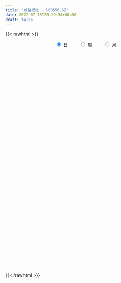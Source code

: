 ```yaml
---
title: "丝路视觉 - 300556.SZ"
date: 2022-07-15T20:29:54+08:00
draft: false
---
```

{{< rawhtml >}}
    <div style="text-align: center">
        <label style="padding: 1rem;"><input style="margin-right: .5rem" type="radio" name="period" value="D" checked onclick="period_change(this)">日</label>
        <label style="padding: 1rem;"><input style="margin-right: .5rem" type="radio" name="period" value="W" onclick="period_change(this)">周</label>
        <label style="padding: 1rem;"><input style="margin-right: .5rem" type="radio" name="period" value="M" onclick="period_change(this)">月</label>
    </div>
    <div id="chart" style="height: 700px;"></div> 
    <script type="text/javascript">
        const D_v = [50130.0,51659.37,64370.3,51312.0,53872.91,96663.6,99598.84,83316.26,59846.44,83937.66,85648.45,57411.74,7950.5,393021.63,153416.12,136657.74,89267.37,82431.8,86023.48,98755.58,123627.78,66961.0,52440.32,60599.9,60084.0,91640.81,86347.21,71396.0,55746.72,106230.39,82479.09,44891.39,49640.46,57357.48,31867.48,40617.0,77334.95,90719.01,66873.91,114544.52,113104.87,86795.03,117959.43,130010.51,85774.0,76780.93,73767.15,69353.6,106727.54,137252.66,94149.06,117053.14,277616.55,360249.38,204471.74,187936.57,195544.89,150874.37,110953.0,131761.85,214212.48,149486.48,124036.73,98266.9,108423.0,65610.09,49839.0,44138.1,59592.9,94075.61,109340.1,161222.94,107115.5,142263.73,95590.02,100168.9,196677.88,155328.88,91911.11,223758.11,195395.36,150046.93,222004.61,169527.0,150822.0,98330.0,97925.16,103570.0,70547.0,76766.0,89917.21,67856.0,51096.0,97290.0,115329.0,80850.37,56809.08,55293.0,43052.44,40429.27,44419.0,33400.0,48496.0,60875.94,41699.95,57447.0,43181.04,39693.0,37055.0,36968.0,27260.0,42200.3,44276.0,29162.0,29618.46,20076.0,20637.0,37401.05,35416.01,21498.0,22162.0,44100.0,29729.0,40052.0,31184.22,35164.87,37886.0,22589.0,29870.76,38450.0,32944.5,34062.16,73826.0,36807.43,41787.0,27337.94,41239.94,87124.94,50112.0,32857.37,45433.0,25757.0,32294.0,38960.0,36395.0,23196.0,32279.0,38664.0,30446.0,24883.0,20196.36,26820.16,31172.0,23875.16,19826.3,18647.0,15985.0,23393.0,23178.46,37902.2,21364.0,44429.0,24372.3,34333.3,35641.66,30212.66,37855.16,29060.0,37124.16,54491.0,36694.0,24136.0,19494.0,26538.0,14902.0,18644.0,16153.0,19573.0,15378.0,16946.5,17524.5,19359.0,24360.0,18444.68,16830.32,26088.32,13059.32,15852.0,14764.0,16789.0,14737.0,15158.0,14521.0,19837.37,18779.0,18495.0,28918.37,30990.0,29333.0,28837.0,16652.0,64418.0,49673.16,36613.0,49924.0,43901.2,20138.0,30386.75,15320.75,12144.0,15297.0,13324.0,16193.3,19178.06,33956.0,24799.0,16724.94,58308.97,36676.0,26545.0,27445.43,38719.45,71488.45,38197.45,32355.0,24071.3,43924.0,31086.0,29427.0,37945.0,37860.0,62530.0,31907.75,55552.0,72465.0,152684.0,99989.25,63977.35,88732.35,90146.01,73261.0,44564.01,55861.5,38331.01,41134.01,55572.0,88279.5,91324.5,102688.0,82142.0,54976.0,45793.17,49703.17,41927.5,51531.0,52842.32,46555.41,35107.34,26800.0,26333.59,63142.5,59277.75,66072.0,79129.0,100205.0,42842.18,49886.59,30628.18,29717.0,29149.32,141080.32,115299.82,74962.82,60534.0,33027.5,42987.82,51334.0,53851.0,40367.34,27445.0,46965.0,23109.0,24790.0,28575.0,29038.0,52062.0,31496.0,34135.0,115461.32,119184.82,92880.5,222933.93,158974.87,109325.43,116665.87,184679.91,271437.65,210425.89,117859.23,140630.93,132218.8,73942.0,59916.98,58214.0,42258.0,34000.84,73203.0,80750.16,62673.86,33976.86,50690.0,45172.84,30367.0,27413.29,27444.0,18600.84,20024.84,30644.0,50856.3,39022.3,31431.0,79078.3,72217.86,65501.0,48340.0,41068.0,96687.0,123646.84,85573.84,101537.0,127330.73,205100.19,170983.73,140654.73,137898.82,223603.01,143355.25,171288.28,331622.08,218874.32,207602.32,138544.7,135105.29,174280.08,236979.81,195945.01,110936.0,76884.0,75749.0,77418.0,132207.49,62134.3,71564.37,79681.0,84116.87,113973.5,144624.37,207531.0,225131.48,134129.62,182238.5,141942.0,146240.25,254539.32,256915.0,164443.5,135050.37,96107.0,88061.0,77628.31,87288.0,80454.0,140168.0,400581.21,288139.91,269225.0,170820.99,178797.41,145168.96,129111.66,135994.25,202639.32,174714.6,123724.99,158774.68,99989.0,75412.0,91833.0,96131.0,83425.0,57665.0,54264.72,60572.72,79018.72,69752.0,86571.94,44995.0,49136.0,69884.0,56537.0,57063.0,59101.36,75722.0,60988.11,73297.09,37953.0,57945.8,75183.7,67388.75,59699.61,117839.71,88792.9,90191.0,73843.0,79270.0,58901.0,55210.72,52337.04,59655.0,75111.15,61040.0,102400.72,294684.89,218413.72,118784.99,193932.47,153826.37,122279.15,98615.99,93010.0,148103.18,104772.0,141341.0,128862.98,89620.28,80834.62,76111.99,39999.0,57396.0,37177.0,70533.0,60004.0,58824.0,56884.87,61872.94,57314.97,54804.0,50356.06,70886.0,75827.87,62695.76,55899.76,49038.0,73482.04,55491.0,47440.77,87643.48,71418.39,58758.15,41161.0,47558.0,66981.8,71876.0,95169.46,104765.0,84864.58,59776.0,76446.93,61336.58,44313.0,50409.0,53891.78,51555.0,39633.0,27374.0,46911.24,85864.93,46333.0,98457.53,54644.0,39069.0,108520.84,103882.0,54116.87,50321.53,61895.11,50176.71,75734.21,50438.0,37602.87,28365.42,52598.0,39969.0,40736.33,77139.24,40519.87,35021.0,28980.0,21043.0,30768.69]
const D_histogram = [0.0,-0.0268034188,-0.0127809872,-0.0083371904,0.0032906639,0.0456077136,0.1003706413,0.1209061009,0.1377816737,0.1677572152,0.1771864244,0.2915403069,0.4771251992,0.6174062737,0.5182288391,0.3240354778,0.2086410499,0.0926885306,0.0160767391,-0.0765699365,-0.1372215115,-0.2075121513,-0.2254416421,-0.1867622762,-0.1773830301,-0.1309345477,-0.0697700323,-0.0649704281,-0.0681611853,-0.014772571,-0.0403670641,-0.0572352077,-0.1078242662,-0.1421896869,-0.1719189943,-0.1540343434,-0.0781747045,-0.0189155793,-0.0126916347,0.0423183297,0.131946204,0.152118894,0.2320151933,0.1691294127,0.1351716585,0.1055012296,0.0919582835,0.0411608353,0.0493541391,0.0997232986,0.115585669,0.1055339947,0.3769166046,0.4126655085,0.2219661858,0.2102545689,0.3095873548,0.2964710679,0.1982076779,0.1253035972,0.2001039047,0.1703758835,0.0220565875,-0.0703386364,-0.2337206439,-0.3610225574,-0.4505558271,-0.483892634,-0.472136184,-0.4380381192,-0.2835121873,-0.1426453342,-0.0761113333,0.0330535392,0.0833685977,0.045468696,0.1519952672,0.1388983025,0.0837406187,0.1548921963,0.25135128,0.2591258145,0.3430571783,0.2525603928,0.0703054867,-0.0311560877,-0.1231750674,-0.2616069812,-0.3281027488,-0.3478294096,-0.314717217,-0.3579951747,-0.3643817437,-0.2794716637,-0.3453692912,-0.4307110324,-0.5055537655,-0.5183243302,-0.4839566758,-0.4290385693,-0.3873915819,-0.3508956987,-0.3251236063,-0.2460561908,-0.2099204688,-0.1459497994,-0.0694680533,-0.0189898764,-0.0071965764,-0.0125939099,-0.0048418227,-0.0383828762,-0.1074470899,-0.1285408081,-0.1532685261,-0.1460813584,-0.1144671363,-0.1187166637,-0.0817720606,-0.0628777549,-0.0325316498,-0.0258805509,-0.0241598712,-0.0638552166,-0.0500635164,-0.0627064785,-0.0355911215,-0.0085088685,0.0631010506,0.1465969617,0.1875211231,0.1570697678,0.0454675164,-0.0072290079,-0.0802142523,-0.1121294639,-0.0991433917,-0.0227309563,0.0307697862,0.0715024322,0.1223556939,0.1472515507,0.1759351167,0.1699883987,0.1205623827,0.0889584272,0.1050786864,0.117480004,0.0934473176,0.0635797672,0.0525356612,0.0052475119,-0.0501653826,-0.105098831,-0.1208746364,-0.0950502823,-0.0576905801,0.0195338245,0.1074410736,0.1754929938,0.2060727712,0.2570417295,0.2658401966,0.2758578317,0.2950583905,0.3017430125,0.3123082684,0.2851113936,0.2758651302,0.1922102448,0.0747991908,-0.0290672279,-0.0723461377,-0.0745781505,-0.0827046111,-0.0600877323,-0.0377573087,-0.0447707428,-0.048646812,-0.0425842562,-0.0483820597,-0.06758127,-0.0818943807,-0.062213706,-0.0546632896,-0.0888104626,-0.091579041,-0.0890043262,-0.0779072378,-0.0408128228,-0.0077824396,-0.0102837376,0.002113201,-0.0138208639,-0.0121839238,0.0023226702,0.0005174249,0.0121942249,0.0406158725,0.045403376,0.0362993569,0.1037604075,0.1146061409,0.1089202044,0.0756915831,0.0165582973,-0.0436240495,-0.1063150544,-0.1376936326,-0.1462110866,-0.1568506564,-0.1411016702,-0.1035732473,-0.0605068993,0.001779757,0.0071119107,0.0160173072,0.0802658385,0.1048138113,0.1029525061,0.1195010152,0.1521921619,0.1693280648,0.1703246039,0.1460867952,0.1344118064,0.1526146259,0.1518661469,0.1261689312,0.1267371616,0.1389821811,0.143547427,0.1223109959,0.1374293584,0.1340233143,0.2120534044,0.2063642726,0.1722801544,0.1824194741,0.2072045409,0.16026384,0.1119437342,0.0229172635,-0.0633959509,-0.0890943611,-0.1020537878,-0.0333645741,-0.0114744741,0.0693062147,0.0951755642,0.0729291555,0.0642825298,-0.0019036284,-0.0343101539,-0.04312908,-0.0448994495,-0.0988545004,-0.160127994,-0.2109243443,-0.206699715,-0.1173233988,-0.0568510552,0.002247829,0.0586590243,-0.0345713324,-0.1304741843,-0.2603797631,-0.3046387135,-0.3100705019,-0.2761348345,-0.019562894,0.0976663306,0.1377828818,0.1131098064,0.0960885226,0.0953855151,0.1009008772,0.1117092248,0.0714070762,0.0463303542,-0.0484046549,-0.0834444368,-0.0981866759,-0.0883612058,-0.0487727831,-0.0033426487,0.014018928,0.0045493056,0.0617114149,0.1089983932,0.1122688248,0.3000360332,0.3261575022,0.2775677926,0.2766006958,0.366805932,0.6164433396,0.5181964016,0.3711592373,0.2801753681,0.1129455954,-0.0118779877,-0.1156770179,-0.1795334688,-0.2579940423,-0.2930438955,-0.2511544015,-0.224567434,-0.3131146604,-0.3976327187,-0.3294224139,-0.2404237666,-0.2025014747,-0.2223699726,-0.2194763547,-0.2070727541,-0.2163283325,-0.1571327828,-0.1062798079,-0.0847773667,-0.0857961233,0.0033410132,0.0664482362,0.1365841987,0.1241747299,0.1006000176,0.160378414,0.228058402,0.2149366569,0.2502853093,0.3461377906,0.4485721708,0.544272555,0.5044123003,0.4283883941,0.5018235359,0.4756812562,0.7798906582,0.8930801298,0.8160316097,0.6097993554,0.418172265,0.314991148,0.1762107541,0.1981276528,-0.049061912,-0.2820973014,-0.4098009312,-0.4970413855,-0.5500232754,-0.7115186424,-0.7950089817,-0.8406493622,-0.8403886219,-0.7450003606,-0.5996721823,-0.4095107247,-0.0892411212,0.114749919,0.1985286543,0.3214553705,0.3692069867,0.1884443086,0.2493857133,0.3744583653,0.3619240969,0.2329783434,0.0558037936,-0.0530943075,-0.1982459151,-0.2227661413,-0.2917755727,0.0470200355,0.3638146563,0.6117309582,0.6278630012,0.5328165344,0.295272431,0.0969793634,-0.1054668758,-0.2179766859,-0.1573167632,-0.2308931594,-0.2476532307,-0.4271081755,-0.5686064669,-0.6016577,-0.7250912074,-0.7974958,-0.9190952574,-0.9469117064,-0.9570027598,-0.8843506091,-0.7258916612,-0.6039040407,-0.5876518647,-0.5465641228,-0.491456263,-0.3916771601,-0.3448180581,-0.3002517002,-0.1962329872,-0.2067368948,-0.1373898482,-0.1521421288,-0.135523174,-0.0736384026,0.0237526666,0.0865465499,0.0763033232,0.1412602917,0.2068663385,0.1279315104,0.0771193692,0.1172594761,0.1514084406,0.1471200289,0.0765096457,0.1261248739,0.1767310263,0.2529823791,0.3503064762,0.6668128958,0.7458462171,0.6855092487,0.6830079757,0.585781546,0.5248423147,0.4261041991,0.3397881446,0.3364841651,0.3303718163,0.343764677,0.1005014286,-0.111778063,-0.2141208264,-0.3725305879,-0.4446097951,-0.5337298366,-0.5319159491,-0.4407185242,-0.4102307277,-0.4586629003,-0.5280874115,-0.6881513347,-0.7546681734,-0.7152248898,-0.6997883002,-0.521837965,-0.4046049852,-0.3363954271,-0.2640693229,-0.1725691581,-0.1053631653,-0.0298637752,0.017587893,0.1157698182,0.1618420375,0.1979959157,0.2070795284,0.2282421712,0.2713005411,0.2422442259,0.3029759736,0.3529314505,0.3882421823,0.3803672869,0.3864518395,0.3643482478,0.3319250998,0.331629426,0.2945707357,0.2516954062,0.181959362,0.1503208064,0.1036718242,0.0121713034,-0.0433219979,0.0161058479,0.0352838229,0.0587806771,0.1397783483,0.1514198939,0.1530965164,0.1417087227,0.1575061051,0.1706483935,0.1759432248,0.1769172011,0.1504779496,0.1295976431,0.1168298365,0.0706210434,0.0089043526,0.0217310412,0.0058914835,-0.0456057367,-0.0541076642,-0.0567899736,-0.0989506235]
const D_fast = [0.0,-0.0335042735,-0.0226770887,-0.0203175896,-0.0078670693,0.0458519089,0.1257074969,0.1764694818,0.227790473,0.2997053183,0.3534311336,0.5406700928,0.8455362849,1.1401689278,1.170548703,1.0573642112,0.9941300457,0.9013496591,0.8287570524,0.7169678927,0.6220109397,0.4998422622,0.4255523608,0.4175411576,0.3825746462,0.3962894917,0.440011499,0.4285684962,0.4083374427,0.4580329143,0.4223466551,0.3911697095,0.3136245846,0.2437117421,0.1710026861,0.1503787512,0.2066947139,0.2612249444,0.2642759803,0.3298655271,0.4524799524,0.5106823659,0.6485824635,0.6279790361,0.6278141966,0.624519075,0.6339656998,0.5934584604,0.613990299,0.6892902831,0.7340490708,0.7503808952,1.1159926562,1.2549079372,1.119700161,1.1605521863,1.3372818109,1.398283291,1.3495718205,1.3079936391,1.4328199228,1.4456858724,1.3028807233,1.1929008403,0.9710886718,0.753531119,0.5513588925,0.397048927,0.2907713311,0.215359866,0.2990077511,0.4042132707,0.4517194383,0.5691476956,0.6403049035,0.6137721758,0.7582975638,0.7799251747,0.7457026456,0.8555772722,1.014874176,1.0874301641,1.2571258224,1.2297691351,1.0650906008,0.9558400044,0.8330272578,0.6291935988,0.480672144,0.3739881307,0.3284210191,0.1956442677,0.0981622628,0.1132044269,-0.0390355235,-0.2320550228,-0.4332861972,-0.5756378444,-0.662259359,-0.7146008948,-0.7698018029,-0.8210298443,-0.8765386535,-0.8589852857,-0.8753296809,-0.8478464614,-0.7887317286,-0.7430010208,-0.7330068649,-0.7415526759,-0.7350110443,-0.7781478168,-0.8740738031,-0.9273027233,-0.9903475728,-1.0196807446,-1.0166833067,-1.050612,-1.0341104121,-1.0309355451,-1.0087223525,-1.0085413913,-1.0128606793,-1.0685198289,-1.0672440078,-1.0955635896,-1.077346013,-1.052390977,-0.9650057953,-0.8448606438,-0.7570562016,-0.7482401149,-0.8484754873,-0.9029792635,-0.9960180709,-1.0559656486,-1.0677654243,-0.997035728,-0.9358425389,-0.8772342849,-0.7957920997,-0.7340833552,-0.66141601,-0.6248656283,-0.6441510486,-0.6535153973,-0.6111254665,-0.569354148,-0.5700250049,-0.5839976136,-0.5819078043,-0.6278840756,-0.6958383157,-0.7770464718,-0.8230409363,-0.8209791528,-0.7980420956,-0.7159342349,-0.6011667174,-0.4892415488,-0.4071435786,-0.2919141879,-0.2166556716,-0.1376735786,-0.0447084223,0.037411953,0.1260542759,0.1701352495,0.2298552687,0.1942529444,0.0955416882,-0.0155915375,-0.0769569817,-0.0978335322,-0.1266361455,-0.1190411998,-0.1061501033,-0.1243562232,-0.1403939954,-0.1449775037,-0.162870822,-0.1989653498,-0.2337520557,-0.2296248075,-0.2357402135,-0.2920900021,-0.3177533408,-0.3374297076,-0.3458094285,-0.3189182193,-0.287833446,-0.2929056783,-0.2799804396,-0.2993697204,-0.3007787613,-0.2856914997,-0.2873673888,-0.2726420326,-0.2340664169,-0.2179280694,-0.2179572493,-0.1245560968,-0.0850588281,-0.0635147136,-0.077820439,-0.1328141506,-0.2039025098,-0.2931722782,-0.3589742646,-0.4040444902,-0.4538967241,-0.4734231555,-0.4617880444,-0.4338484213,-0.3711168257,-0.3640066944,-0.351096971,-0.2667819802,-0.2160305545,-0.1921537332,-0.1457299702,-0.0749907831,-0.015522864,0.028054826,0.0403387162,0.062266679,0.118623155,0.1558412127,0.1616862298,0.1939387506,0.2409293153,0.281381418,0.2907227358,0.340198438,0.3702982225,0.5013416636,0.5472435999,0.5562295204,0.6119737086,0.6885599107,0.6816851697,0.6613509975,0.5780538427,0.4758916405,0.4279196401,0.3894467664,0.4497948366,0.468816318,0.5669235605,0.6165868011,0.6125726813,0.619996688,0.5533346227,0.5123505587,0.4927493626,0.4797541308,0.4010854548,0.2997799627,0.1962525263,0.1488022268,0.2088476933,0.2551072731,0.3147681146,0.385844066,0.2839708762,0.1554494782,-0.0395510414,-0.1599696702,-0.242919084,-0.2780171252,-0.0263359082,0.115309899,0.1898721707,0.1934765469,0.2004773938,0.2236207651,0.2543613464,0.2930970002,0.2706466206,0.2571524872,0.1503163144,0.0944154233,0.0551265151,0.0428616838,0.0702569108,0.114851383,0.1357176917,0.1273853957,0.1999753588,0.2745119354,0.3058495731,0.5686257898,0.6762866344,0.6970888729,0.7652719501,0.9471786693,1.3509269117,1.3822290742,1.3279817192,1.3070416921,1.1680483182,1.0402552382,0.9075369534,0.7987971354,0.6558380514,0.5475272243,0.5266281179,0.4970732269,0.3302473353,0.1463210974,0.1321757988,0.1610685044,0.1483654276,0.0729044366,0.0209289657,-0.0184356221,-0.0817732836,-0.0618609297,-0.0375779068,-0.0372698072,-0.0597375947,0.0302347951,0.1099540772,0.2142360894,0.232870303,0.2344455951,0.334318595,0.4590131836,0.4996256027,0.5975455824,0.7799325114,0.9945099342,1.2262784571,1.3125212776,1.3435944699,1.5424854956,1.63526353,2.1344455966,2.4709051006,2.5978644829,2.5440820675,2.4569980433,2.4325647133,2.3378370079,2.4092858198,2.1498307771,1.8462710624,1.6161171997,1.404616399,1.2141286903,0.8747536627,0.592511078,0.3367083569,0.1268719417,0.0360101128,0.0314202456,0.119204022,0.4171633452,0.6498418651,0.783252764,0.9865433229,1.1265966858,0.9929450848,1.1162329178,1.3349201612,1.4128669169,1.3421657493,1.1789421479,1.0567704699,0.8620573835,0.781845622,0.6398922975,0.9904429145,1.3981911994,1.7990402409,1.9721380342,2.0102957009,1.8465697053,1.6725214785,1.4437085204,1.2767045388,1.2980352707,1.1667355846,1.0880622057,0.801830217,0.5181803088,0.3347146508,0.0300083415,-0.2417702011,-0.5931434728,-0.8576878484,-1.1070295918,-1.2554650933,-1.2784790607,-1.3074674504,-1.4381282406,-1.5336815294,-1.6014377353,-1.5995779225,-1.638923335,-1.6694199022,-1.614459436,-1.6766475672,-1.6416479827,-1.6944357955,-1.7116976341,-1.6682224634,-1.5648932275,-1.4804627068,-1.4716301027,-1.3713580613,-1.2540354299,-1.3009873804,-1.3325196792,-1.2630647033,-1.1910636287,-1.1585720331,-1.2100550049,-1.1289085582,-1.0341196492,-0.8946227017,-0.7097219855,-0.226512342,0.0389825336,0.1500228774,0.3182735983,0.3674925551,0.4377639024,0.4455518366,0.4441828183,0.52499988,0.6014804853,0.7008145153,0.4826766241,0.2424526167,0.0865796467,-0.1649627617,-0.3481944178,-0.5707469184,-0.7019120182,-0.7208942243,-0.7929641098,-0.9560620074,-1.1575083715,-1.4896101284,-1.7447940105,-1.8841569493,-2.0436674348,-1.9961765908,-1.9800948572,-1.995984156,-1.9896753825,-1.9413175073,-1.9004523058,-1.8324188595,-1.780570218,-1.6534458383,-1.5669131096,-1.4812602525,-1.4204067576,-1.3421835721,-1.2313000669,-1.1997953257,-1.0633195845,-0.925131245,-0.7927599677,-0.7055430414,-0.6028455288,-0.5338620586,-0.4833039316,-0.4006922489,-0.3641082553,-0.3440597332,-0.3683059369,-0.3623642909,-0.3830953171,-0.4715530121,-0.5378768129,-0.4744225051,-0.4464235744,-0.4082315509,-0.2922892927,-0.2427927736,-0.2028420219,-0.178802635,-0.1236287263,-0.0678243395,-0.0185437021,0.0266595746,0.0378398104,0.0493589148,0.0657985673,0.037245035,-0.0222455676,-0.0039861188,-0.0183528056,-0.0812514599,-0.1032803035,-0.1201601063,-0.1870584121]
const D_slow = [0.0,-0.0067008547,-0.0098961015,-0.0119803991,-0.0111577331,0.0002441953,0.0253368556,0.0555633808,0.0900087993,0.1319481031,0.1762447092,0.2491297859,0.3684110857,0.5227626541,0.6523198639,0.7333287334,0.7854889958,0.8086611285,0.8126803133,0.7935378291,0.7592324513,0.7073544134,0.6509940029,0.6043034339,0.5599576763,0.5272240394,0.5097815313,0.4935389243,0.476498628,0.4728054852,0.4627137192,0.4484049173,0.4214488507,0.385901429,0.3429216804,0.3044130946,0.2848694185,0.2801405236,0.276967615,0.2875471974,0.3205337484,0.3585634719,0.4165672702,0.4588496234,0.492642538,0.5190178454,0.5420074163,0.5522976251,0.5646361599,0.5895669845,0.6184634018,0.6448469005,0.7390760516,0.8422424287,0.8977339752,0.9502976174,1.0276944561,1.1018122231,1.1513641426,1.1826900419,1.2327160181,1.2753099889,1.2808241358,1.2632394767,1.2048093157,1.1145536764,1.0019147196,0.8809415611,0.7629075151,0.6533979853,0.5825199384,0.5468586049,0.5278307716,0.5360941564,0.5569363058,0.5683034798,0.6063022966,0.6410268722,0.6619620269,0.7006850759,0.763522896,0.8283043496,0.9140686441,0.9772087423,0.994785114,0.9869960921,0.9562023252,0.8908005799,0.8087748927,0.7218175403,0.6431382361,0.5536394424,0.4625440065,0.3926760906,0.3063337678,0.1986560097,0.0722675683,-0.0573135143,-0.1783026832,-0.2855623255,-0.382410221,-0.4701341457,-0.5514150472,-0.6129290949,-0.6654092121,-0.701896662,-0.7192636753,-0.7240111444,-0.7258102885,-0.728958766,-0.7301692216,-0.7397649407,-0.7666267132,-0.7987619152,-0.8370790467,-0.8735993863,-0.9022161704,-0.9318953363,-0.9523383515,-0.9680577902,-0.9761907026,-0.9826608404,-0.9887008081,-1.0046646123,-1.0171804914,-1.032857111,-1.0417548914,-1.0438821085,-1.0281068459,-0.9914576055,-0.9445773247,-0.9053098827,-0.8939430036,-0.8957502556,-0.9158038187,-0.9438361847,-0.9686220326,-0.9743047717,-0.9666123251,-0.9487367171,-0.9181477936,-0.8813349059,-0.8373511267,-0.7948540271,-0.7647134314,-0.7424738246,-0.716204153,-0.686834152,-0.6634723225,-0.6475773808,-0.6344434655,-0.6331315875,-0.6456729331,-0.6719476409,-0.7021663,-0.7259288705,-0.7403515155,-0.7354680594,-0.708607791,-0.6647345426,-0.6132163498,-0.5489559174,-0.4824958682,-0.4135314103,-0.3397668127,-0.2643310596,-0.1862539925,-0.1149761441,-0.0460098615,0.0020426997,0.0207424974,0.0134756904,-0.004610844,-0.0232553817,-0.0439315344,-0.0589534675,-0.0683927947,-0.0795854804,-0.0917471834,-0.1023932474,-0.1144887624,-0.1313840798,-0.151857675,-0.1674111015,-0.1810769239,-0.2032795396,-0.2261742998,-0.2484253814,-0.2679021908,-0.2781053965,-0.2800510064,-0.2826219408,-0.2820936405,-0.2855488565,-0.2885948375,-0.2880141699,-0.2878848137,-0.2848362575,-0.2746822894,-0.2633314454,-0.2542566061,-0.2283165043,-0.199664969,-0.172434918,-0.1535120222,-0.1493724479,-0.1602784602,-0.1868572238,-0.221280632,-0.2578334036,-0.2970460677,-0.3323214853,-0.3582147971,-0.3733415219,-0.3728965827,-0.371118605,-0.3671142782,-0.3470478186,-0.3208443658,-0.2951062393,-0.2652309855,-0.227182945,-0.1848509288,-0.1422697778,-0.105748079,-0.0721451274,-0.0339914709,0.0039750658,0.0355172986,0.067201589,0.1019471343,0.137833991,0.16841174,0.2027690796,0.2362749082,0.2892882593,0.3408793274,0.383949366,0.4295542345,0.4813553698,0.5214213298,0.5494072633,0.5551365792,0.5392875914,0.5170140012,0.4915005542,0.4831594107,0.4802907922,0.4976173458,0.5214112369,0.5396435258,0.5557141582,0.5552382511,0.5466607126,0.5358784426,0.5246535803,0.4999399552,0.4599079567,0.4071768706,0.3555019418,0.3261710921,0.3119583283,0.3125202856,0.3271850417,0.3185422086,0.2859236625,0.2208287217,0.1446690433,0.0671514179,-0.0018822907,-0.0067730142,0.0176435684,0.0520892889,0.0803667405,0.1043888711,0.1282352499,0.1534604692,0.1813877754,0.1992395444,0.210822133,0.1987209693,0.1778598601,0.1533131911,0.1312228896,0.1190296939,0.1181940317,0.1216987637,0.1228360901,0.1382639438,0.1655135421,0.1935807483,0.2685897566,0.3501291322,0.4195210803,0.4886712543,0.5803727373,0.7344835722,0.8640326726,0.9568224819,1.0268663239,1.0551027228,1.0521332259,1.0232139714,0.9783306042,0.9138320936,0.8405711198,0.7777825194,0.7216406609,0.6433619958,0.5439538161,0.4615982126,0.401492271,0.3508669023,0.2952744092,0.2404053205,0.188637132,0.1345550488,0.0952718531,0.0687019012,0.0475075595,0.0260585286,0.0268937819,0.043505841,0.0776518907,0.1086955731,0.1338455775,0.173940181,0.2309547815,0.2846889458,0.3472602731,0.4337947207,0.5459377634,0.6820059022,0.8081089773,0.9152060758,1.0406619598,1.1595822738,1.3545549384,1.5778249708,1.7818328732,1.9342827121,2.0388257783,2.1175735653,2.1616262539,2.211158167,2.198892689,2.1283683637,2.0259181309,1.9016577845,1.7641519657,1.5862723051,1.3875200597,1.1773577191,0.9672605636,0.7810104735,0.6310924279,0.5287147467,0.5064044664,0.5350919462,0.5847241097,0.6650879524,0.757389699,0.8045007762,0.8668472045,0.9604617958,1.0509428201,1.1091874059,1.1231383543,1.1098647774,1.0603032986,1.0046117633,0.9316678701,0.943422879,1.0343765431,1.1873092826,1.344275033,1.4774791665,1.5512972743,1.5755421151,1.5491753962,1.4946812247,1.4553520339,1.397628744,1.3357154364,1.2289383925,1.0867867757,0.9363723508,0.7550995489,0.5557255989,0.3259517846,0.089223858,-0.150026832,-0.3711144843,-0.5525873995,-0.7035634097,-0.8504763759,-0.9871174066,-1.1099814723,-1.2079007624,-1.2941052769,-1.3691682019,-1.4182264488,-1.4699106725,-1.5042581345,-1.5422936667,-1.5761744602,-1.5945840608,-1.5886458942,-1.5670092567,-1.5479334259,-1.512618353,-1.4609017684,-1.4289188908,-1.4096390485,-1.3803241794,-1.3424720693,-1.3056920621,-1.2865646506,-1.2550334322,-1.2108506756,-1.1476050808,-1.0600284617,-0.8933252378,-0.7068636835,-0.5354863713,-0.3647343774,-0.2182889909,-0.0870784122,0.0194476375,0.1043946737,0.188515715,0.271108669,0.3570498383,0.3821751955,0.3542306797,0.3007004731,0.2075678261,0.0964153774,-0.0370170818,-0.1699960691,-0.2801757001,-0.3827333821,-0.4973991071,-0.62942096,-0.8014587937,-0.990125837,-1.1689320595,-1.3438791346,-1.4743386258,-1.5754898721,-1.6595887289,-1.7256060596,-1.7687483491,-1.7950891405,-1.8025550843,-1.798158111,-1.7692156565,-1.7287551471,-1.6792561682,-1.6274862861,-1.5704257433,-1.502600608,-1.4420395515,-1.3662955581,-1.2780626955,-1.1810021499,-1.0859103282,-0.9892973683,-0.8982103064,-0.8152290314,-0.7323216749,-0.658678991,-0.5957551395,-0.5502652989,-0.5126850973,-0.4867671413,-0.4837243155,-0.4945548149,-0.490528353,-0.4817073973,-0.467012228,-0.4320676409,-0.3942126675,-0.3559385383,-0.3205113577,-0.2811348314,-0.238472733,-0.1944869268,-0.1502576265,-0.1126381392,-0.0802387284,-0.0510312692,-0.0333760084,-0.0311499203,-0.02571716,-0.0242442891,-0.0356457233,-0.0491726393,-0.0633701327,-0.0881077886]
const D_data = [['2020-06-24', 17.28, 17.11, 17.03, 17.45],['2020-06-29', 17.11, 16.69, 16.56, 17.25],['2020-06-30', 16.82, 17.15, 16.78, 17.66],['2020-07-01', 17.22, 17.07, 16.77, 17.36],['2020-07-02', 16.99, 17.2, 16.86, 17.33],['2020-07-03', 17.23, 17.75, 16.98, 17.97],['2020-07-06', 17.8, 18.23, 17.62, 18.29],['2020-07-07', 18.49, 18.1, 18.0, 18.49],['2020-07-08', 18.09, 18.27, 18.04, 18.42],['2020-07-09', 18.25, 18.7, 18.21, 18.86],['2020-07-10', 18.66, 18.71, 18.57, 19.38],['2020-07-13', 20.58, 20.58, 20.18, 20.58],['2020-07-14', 22.64, 22.64, 22.64, 22.64],['2020-07-15', 23.88, 23.46, 22.17, 24.9],['2020-07-16', 21.5, 21.11, 21.11, 22.15],['2020-07-17', 20.35, 19.56, 19.22, 20.58],['2020-07-20', 19.26, 20.03, 19.26, 20.04],['2020-07-21', 20.0, 19.63, 19.5, 20.11],['2020-07-22', 19.5, 19.76, 19.2, 19.99],['2020-07-23', 19.5, 19.19, 18.61, 19.5],['2020-07-24', 18.84, 19.2, 18.73, 20.45],['2020-07-27', 19.25, 18.69, 18.44, 19.5],['2020-07-28', 18.69, 19.03, 18.69, 19.14],['2020-07-29', 19.15, 19.72, 19.02, 19.78],['2020-07-30', 19.67, 19.42, 19.42, 20.15],['2020-07-31', 19.26, 19.99, 19.24, 20.37],['2020-08-03', 20.24, 20.46, 19.9, 20.53],['2020-08-04', 20.63, 19.95, 19.8, 20.66],['2020-08-05', 20.28, 19.87, 19.85, 20.28],['2020-08-06', 20.14, 20.75, 19.92, 21.11],['2020-08-07', 20.85, 19.88, 19.36, 20.88],['2020-08-10', 19.93, 19.9, 19.62, 20.35],['2020-08-11', 20.07, 19.29, 19.2, 20.07],['2020-08-12', 19.19, 19.22, 18.39, 19.4],['2020-08-13', 19.29, 19.03, 18.95, 19.35],['2020-08-14', 19.12, 19.51, 18.85, 19.56],['2020-08-17', 19.6, 20.44, 19.58, 20.45],['2020-08-18', 20.44, 20.6, 20.1, 20.78],['2020-08-19', 20.56, 20.14, 20.04, 20.9],['2020-08-20', 20.0, 20.97, 19.87, 21.57],['2020-08-21', 21.27, 21.91, 20.8, 21.95],['2020-08-24', 21.92, 21.5, 21.01, 21.95],['2020-08-25', 21.31, 22.73, 20.9, 23.2],['2020-08-26', 22.29, 21.21, 21.2, 24.3],['2020-08-27', 21.18, 21.5, 20.76, 21.98],['2020-08-28', 21.56, 21.55, 20.73, 21.98],['2020-08-31', 21.69, 21.79, 21.44, 22.57],['2020-09-01', 21.51, 21.28, 21.03, 21.88],['2020-09-02', 21.15, 22.02, 21.15, 22.55],['2020-09-03', 21.87, 22.85, 21.57, 23.35],['2020-09-04', 22.32, 22.77, 22.0, 22.94],['2020-09-07', 23.01, 22.64, 22.2, 23.75],['2020-09-08', 23.0, 27.17, 23.0, 27.17],['2020-09-09', 27.0, 25.48, 24.28, 30.0],['2020-09-10', 25.96, 22.6, 22.52, 25.98],['2020-09-11', 22.35, 24.6, 22.35, 25.26],['2020-09-14', 24.6, 26.58, 24.17, 26.88],['2020-09-15', 26.01, 25.8, 25.1, 26.49],['2020-09-16', 25.51, 24.79, 24.3, 25.75],['2020-09-17', 25.23, 24.94, 24.0, 25.99],['2020-09-18', 25.74, 27.1, 25.12, 28.17],['2020-09-21', 26.3, 26.24, 25.92, 28.4],['2020-09-22', 25.36, 24.53, 24.53, 25.74],['2020-09-23', 24.81, 24.74, 24.29, 25.36],['2020-09-24', 24.47, 23.21, 23.13, 24.69],['2020-09-25', 23.47, 22.8, 22.68, 23.53],['2020-09-28', 23.09, 22.51, 22.4, 23.4],['2020-09-29', 22.8, 22.64, 22.4, 22.96],['2020-09-30', 22.94, 22.88, 22.53, 23.27],['2020-10-09', 22.4, 23.02, 21.87, 23.38],['2020-10-12', 23.18, 24.84, 23.1, 24.98],['2020-10-13', 25.21, 25.38, 24.63, 26.2],['2020-10-14', 24.54, 25.0, 24.54, 25.66],['2020-10-15', 24.86, 26.07, 24.38, 26.3],['2020-10-16', 25.52, 25.89, 25.08, 25.98],['2020-10-19', 25.8, 24.95, 24.8, 26.66],['2020-10-20', 26.33, 27.11, 26.07, 29.15],['2020-10-21', 27.38, 26.07, 25.33, 27.92],['2020-10-22', 25.46, 25.54, 25.11, 26.06],['2020-10-23', 25.43, 27.36, 25.25, 29.88],['2020-10-26', 27.9, 28.4, 27.19, 29.4],['2020-10-27', 27.6, 27.89, 26.7, 28.2],['2020-10-28', 27.65, 29.46, 26.9, 30.43],['2020-10-29', 28.33, 27.63, 27.58, 29.29],['2020-10-30', 27.3, 26.01, 26.01, 28.88],['2020-11-02', 26.01, 26.41, 25.09, 26.64],['2020-11-03', 26.6, 26.08, 25.98, 27.19],['2020-11-04', 25.94, 24.85, 24.5, 26.0],['2020-11-05', 25.11, 25.08, 24.77, 25.39],['2020-11-06', 25.99, 25.27, 25.05, 26.3],['2020-11-09', 25.59, 25.8, 25.3, 26.14],['2020-11-10', 25.75, 24.63, 24.52, 25.8],['2020-11-11', 24.65, 24.74, 24.42, 25.25],['2020-11-12', 24.67, 25.9, 24.67, 26.09],['2020-11-13', 25.59, 23.86, 23.8, 25.93],['2020-11-16', 23.54, 22.93, 22.64, 23.88],['2020-11-17', 22.83, 22.27, 21.93, 23.2],['2020-11-18', 22.48, 22.4, 22.26, 22.97],['2020-11-19', 22.32, 22.63, 21.69, 22.73],['2020-11-20', 22.54, 22.73, 22.28, 22.81],['2020-11-23', 22.98, 22.45, 22.37, 23.28],['2020-11-24', 22.26, 22.24, 22.11, 22.58],['2020-11-25', 22.2, 21.93, 21.7, 22.56],['2020-11-26', 21.96, 22.57, 21.96, 23.06],['2020-11-27', 22.25, 22.07, 21.87, 22.49],['2020-11-30', 22.45, 22.45, 22.25, 22.95],['2020-12-01', 22.35, 22.8, 22.35, 23.08],['2020-12-02', 22.79, 22.68, 22.43, 22.79],['2020-12-03', 22.55, 22.25, 22.2, 22.63],['2020-12-04', 22.25, 21.94, 21.81, 22.36],['2020-12-07', 22.3, 22.0, 21.76, 22.44],['2020-12-08', 21.89, 21.29, 21.29, 21.92],['2020-12-09', 21.29, 20.4, 20.35, 21.35],['2020-12-10', 20.5, 20.55, 20.2, 20.87],['2020-12-11', 20.72, 20.15, 20.0, 20.73],['2020-12-14', 20.35, 20.26, 20.03, 20.46],['2020-12-15', 20.18, 20.44, 20.12, 20.65],['2020-12-16', 20.48, 19.84, 19.71, 20.48],['2020-12-17', 19.84, 20.23, 19.28, 20.26],['2020-12-18', 20.16, 19.96, 19.86, 20.39],['2020-12-21', 19.98, 20.06, 19.82, 20.24],['2020-12-22', 20.0, 19.7, 19.54, 20.49],['2020-12-23', 19.55, 19.5, 19.35, 19.89],['2020-12-24', 19.46, 18.7, 18.62, 19.46],['2020-12-25', 18.8, 19.11, 18.63, 19.26],['2020-12-28', 19.4, 18.59, 18.41, 19.4],['2020-12-29', 18.62, 18.94, 18.62, 19.6],['2020-12-30', 19.16, 18.92, 18.86, 19.19],['2020-12-31', 18.94, 19.62, 18.92, 19.77],['2021-01-04', 19.47, 20.13, 19.47, 20.28],['2021-01-05', 19.95, 19.93, 19.79, 20.43],['2021-01-06', 20.02, 19.07, 19.02, 20.1],['2021-01-07', 19.1, 17.62, 17.21, 19.18],['2021-01-08', 17.65, 17.8, 17.11, 18.26],['2021-01-11', 17.79, 17.04, 16.86, 17.8],['2021-01-12', 16.96, 17.06, 16.73, 17.52],['2021-01-13', 17.0, 17.35, 16.47, 17.4],['2021-01-14', 17.8, 18.2, 17.51, 19.01],['2021-01-15', 17.8, 18.13, 17.5, 18.28],['2021-01-18', 18.02, 18.13, 17.9, 18.36],['2021-01-19', 18.07, 18.45, 18.07, 18.88],['2021-01-20', 18.48, 18.31, 18.1, 18.73],['2021-01-21', 18.2, 18.51, 18.13, 18.83],['2021-01-22', 18.7, 18.16, 18.12, 19.12],['2021-01-25', 17.96, 17.47, 17.36, 17.96],['2021-01-26', 17.37, 17.45, 17.32, 17.93],['2021-01-27', 17.66, 17.98, 17.24, 18.27],['2021-01-28', 17.76, 18.0, 17.73, 18.77],['2021-01-29', 18.08, 17.5, 17.28, 18.24],['2021-02-01', 17.5, 17.25, 17.01, 17.75],['2021-02-02', 17.45, 17.33, 17.13, 17.6],['2021-02-03', 17.39, 16.65, 16.61, 17.4],['2021-02-04', 16.51, 16.16, 15.8, 16.66],['2021-02-05', 16.3, 15.71, 15.7, 16.64],['2021-02-08', 15.66, 15.82, 15.43, 15.99],['2021-02-09', 15.76, 16.18, 15.68, 16.32],['2021-02-10', 16.36, 16.33, 16.14, 16.43],['2021-02-18', 16.85, 17.02, 16.63, 17.12],['2021-02-19', 17.0, 17.55, 16.81, 17.58],['2021-02-22', 17.65, 17.74, 17.5, 18.17],['2021-02-23', 17.61, 17.6, 17.32, 17.83],['2021-02-24', 17.85, 18.18, 17.71, 18.5],['2021-02-25', 17.85, 17.95, 17.75, 18.18],['2021-02-26', 17.61, 18.17, 17.61, 18.67],['2021-03-01', 18.4, 18.54, 18.18, 18.73],['2021-03-02', 18.56, 18.65, 18.3, 18.96],['2021-03-03', 18.83, 18.96, 18.7, 19.39],['2021-03-04', 18.75, 18.66, 18.49, 19.08],['2021-03-05', 18.56, 19.0, 18.39, 19.08],['2021-03-08', 18.34, 18.0, 17.93, 18.88],['2021-03-09', 18.29, 17.14, 17.1, 18.37],['2021-03-10', 17.38, 16.73, 16.72, 17.5],['2021-03-11', 16.66, 17.05, 16.56, 17.09],['2021-03-12', 16.93, 17.38, 16.85, 17.58],['2021-03-15', 17.29, 17.21, 17.02, 17.43],['2021-03-16', 17.21, 17.57, 17.09, 17.61],['2021-03-17', 17.55, 17.64, 17.38, 17.75],['2021-03-18', 17.62, 17.27, 17.27, 17.77],['2021-03-19', 17.22, 17.23, 17.03, 17.59],['2021-03-22', 17.16, 17.31, 17.12, 17.43],['2021-03-23', 17.4, 17.11, 16.98, 17.48],['2021-03-24', 17.15, 16.81, 16.77, 17.31],['2021-03-25', 16.95, 16.7, 16.5, 17.09],['2021-03-26', 16.71, 17.06, 16.59, 17.13],['2021-03-29', 16.99, 16.91, 16.83, 17.2],['2021-03-30', 16.89, 16.23, 16.23, 16.91],['2021-03-31', 16.13, 16.42, 16.13, 16.54],['2021-04-01', 16.39, 16.38, 16.02, 16.42],['2021-04-02', 16.3, 16.42, 16.27, 16.6],['2021-04-06', 16.49, 16.79, 16.42, 16.83],['2021-04-07', 16.79, 16.87, 16.6, 16.89],['2021-04-08', 16.87, 16.46, 16.45, 16.89],['2021-04-09', 16.47, 16.63, 16.08, 16.71],['2021-04-12', 16.63, 16.22, 16.14, 16.7],['2021-04-13', 16.27, 16.35, 16.12, 16.48],['2021-04-14', 16.38, 16.51, 16.15, 16.6],['2021-04-15', 16.35, 16.3, 16.16, 16.76],['2021-04-16', 16.2, 16.46, 16.08, 16.61],['2021-04-19', 16.38, 16.76, 16.38, 16.89],['2021-04-20', 16.73, 16.55, 16.51, 16.95],['2021-04-21', 16.5, 16.36, 16.31, 16.52],['2021-04-22', 16.44, 17.5, 16.34, 17.5],['2021-04-23', 17.6, 17.06, 16.88, 17.65],['2021-04-26', 16.81, 16.93, 16.68, 17.14],['2021-04-27', 17.15, 16.53, 16.42, 17.37],['2021-04-28', 16.17, 15.97, 15.72, 16.45],['2021-04-29', 15.71, 15.6, 15.55, 16.01],['2021-04-30', 15.65, 15.15, 15.0, 15.68],['2021-05-06', 15.11, 15.16, 15.06, 15.43],['2021-05-07', 15.24, 15.19, 15.01, 15.27],['2021-05-10', 15.16, 14.95, 14.87, 15.19],['2021-05-11', 14.99, 15.13, 14.92, 15.18],['2021-05-12', 15.13, 15.4, 14.96, 15.47],['2021-05-13', 15.42, 15.57, 15.22, 15.8],['2021-05-14', 15.69, 16.02, 15.54, 16.4],['2021-05-17', 15.8, 15.44, 15.43, 15.95],['2021-05-18', 15.61, 15.48, 15.4, 15.76],['2021-05-19', 15.48, 16.36, 15.09, 16.76],['2021-05-20', 16.0, 16.13, 15.95, 16.38],['2021-05-21', 16.2, 15.9, 15.88, 16.39],['2021-05-24', 15.8, 16.22, 15.8, 16.37],['2021-05-25', 16.12, 16.63, 16.12, 16.68],['2021-05-26', 17.14, 16.67, 16.61, 17.67],['2021-05-27', 16.46, 16.63, 16.46, 17.04],['2021-05-28', 16.76, 16.36, 16.25, 16.87],['2021-05-31', 16.52, 16.52, 16.36, 16.69],['2021-06-01', 16.48, 17.02, 16.31, 17.15],['2021-06-02', 16.99, 16.95, 16.76, 17.19],['2021-06-03', 17.0, 16.68, 16.61, 17.18],['2021-06-04', 16.6, 17.05, 16.5, 17.25],['2021-06-07', 17.05, 17.35, 17.05, 17.6],['2021-06-08', 17.17, 17.43, 16.8, 17.84],['2021-06-09', 17.33, 17.19, 17.11, 17.47],['2021-06-10', 17.21, 17.76, 17.15, 17.92],['2021-06-11', 17.77, 17.7, 17.48, 18.8],['2021-06-15', 18.82, 19.1, 18.7, 20.89],['2021-06-16', 18.33, 18.46, 18.2, 19.4],['2021-06-17', 18.4, 18.2, 18.1, 18.67],['2021-06-18', 18.55, 18.89, 18.4, 19.25],['2021-06-21', 19.3, 19.39, 19.05, 20.12],['2021-06-22', 19.19, 18.65, 18.43, 19.36],['2021-06-23', 18.62, 18.56, 18.28, 18.8],['2021-06-24', 18.54, 17.81, 17.68, 18.54],['2021-06-25', 17.7, 17.43, 17.25, 17.87],['2021-06-28', 17.37, 17.9, 17.37, 18.07],['2021-06-29', 17.76, 17.95, 17.7, 18.68],['2021-06-30', 17.86, 19.14, 17.85, 19.3],['2021-07-01', 19.3, 18.85, 18.71, 19.87],['2021-07-02', 18.8, 19.96, 18.63, 19.98],['2021-07-05', 19.99, 19.7, 19.25, 20.0],['2021-07-06', 19.49, 19.25, 18.87, 19.68],['2021-07-07', 19.1, 19.47, 18.92, 19.58],['2021-07-08', 19.57, 18.65, 18.64, 19.57],['2021-07-09', 18.49, 18.87, 18.25, 19.09],['2021-07-12', 18.7, 19.1, 18.36, 19.38],['2021-07-13', 19.03, 19.2, 18.96, 19.68],['2021-07-14', 18.98, 18.41, 18.31, 19.3],['2021-07-15', 18.31, 17.97, 17.66, 18.46],['2021-07-16', 17.95, 17.71, 17.7, 18.13],['2021-07-19', 17.63, 18.16, 17.4, 18.16],['2021-07-20', 18.05, 19.4, 17.68, 19.48],['2021-07-21', 19.5, 19.42, 19.06, 19.67],['2021-07-22', 19.62, 19.75, 19.29, 19.96],['2021-07-23', 20.0, 20.1, 19.52, 20.4],['2021-07-26', 19.18, 18.18, 17.53, 19.35],['2021-07-27', 18.08, 17.61, 17.61, 18.32],['2021-07-28', 17.61, 16.45, 16.4, 17.88],['2021-07-29', 16.69, 16.85, 16.54, 17.04],['2021-07-30', 16.84, 16.97, 16.67, 17.25],['2021-08-02', 17.02, 17.31, 16.82, 17.36],['2021-08-03', 17.31, 20.77, 17.19, 20.77],['2021-08-04', 19.64, 20.07, 19.11, 20.2],['2021-08-05', 19.66, 19.63, 19.1, 20.25],['2021-08-06', 19.67, 18.97, 18.86, 19.97],['2021-08-09', 19.31, 19.05, 18.85, 19.34],['2021-08-10', 18.91, 19.3, 18.9, 19.6],['2021-08-11', 19.31, 19.49, 19.04, 19.87],['2021-08-12', 19.8, 19.71, 19.35, 20.23],['2021-08-13', 19.7, 19.09, 18.95, 19.7],['2021-08-16', 18.94, 19.18, 18.84, 19.35],['2021-08-17', 19.19, 18.01, 17.96, 19.19],['2021-08-18', 17.92, 18.38, 17.81, 18.49],['2021-08-19', 18.36, 18.45, 18.23, 18.84],['2021-08-20', 18.56, 18.69, 17.88, 18.76],['2021-08-23', 18.7, 19.16, 18.7, 19.28],['2021-08-24', 19.2, 19.46, 19.05, 20.1],['2021-08-25', 19.26, 19.3, 19.0, 19.62],['2021-08-26', 19.49, 19.01, 18.88, 19.49],['2021-08-27', 19.28, 20.02, 18.9, 20.7],['2021-08-30', 21.05, 20.27, 20.1, 21.6],['2021-08-31', 20.11, 19.97, 19.8, 21.17],['2021-09-01', 20.26, 23.0, 20.25, 23.68],['2021-09-02', 22.32, 21.85, 21.5, 22.6],['2021-09-03', 21.55, 21.15, 21.01, 22.29],['2021-09-06', 21.05, 21.9, 20.77, 22.1],['2021-09-07', 22.03, 23.62, 21.45, 24.89],['2021-09-08', 24.28, 27.03, 23.75, 27.6],['2021-09-09', 25.05, 23.65, 23.26, 25.28],['2021-09-10', 23.1, 22.86, 22.8, 24.15],['2021-09-13', 23.0, 23.32, 22.7, 24.2],['2021-09-14', 23.21, 21.97, 21.9, 23.52],['2021-09-15', 21.77, 21.9, 21.65, 22.38],['2021-09-16', 21.89, 21.64, 21.43, 22.38],['2021-09-17', 21.73, 21.71, 20.92, 21.87],['2021-09-22', 21.38, 21.1, 20.92, 22.0],['2021-09-23', 21.1, 21.24, 21.1, 21.63],['2021-09-24', 21.24, 22.12, 21.15, 22.22],['2021-09-27', 23.0, 22.03, 21.7, 23.5],['2021-09-28', 21.84, 20.3, 20.27, 21.84],['2021-09-29', 19.8, 19.68, 19.66, 20.38],['2021-09-30', 20.1, 21.33, 19.97, 21.44],['2021-10-08', 21.33, 21.85, 21.23, 22.46],['2021-10-11', 21.98, 21.43, 21.33, 22.1],['2021-10-12', 21.27, 20.63, 20.37, 21.45],['2021-10-13', 20.89, 20.73, 20.59, 21.45],['2021-10-14', 20.49, 20.75, 20.19, 20.86],['2021-10-15', 21.02, 20.34, 20.3, 21.11],['2021-10-18', 20.39, 21.2, 20.01, 21.3],['2021-10-19', 21.01, 21.3, 20.54, 21.91],['2021-10-20', 21.25, 21.06, 20.65, 21.49],['2021-10-21', 20.86, 20.77, 20.75, 21.68],['2021-10-22', 20.73, 22.11, 20.56, 22.27],['2021-10-25', 22.11, 22.23, 21.63, 22.74],['2021-10-26', 22.18, 22.77, 21.63, 22.8],['2021-10-27', 22.79, 22.01, 21.6, 22.81],['2021-10-28', 21.36, 21.88, 21.35, 22.56],['2021-10-29', 21.88, 23.15, 21.8, 23.5],['2021-11-01', 23.08, 23.78, 23.08, 25.3],['2021-11-02', 23.78, 23.13, 23.06, 24.2],['2021-11-03', 23.34, 24.03, 23.15, 25.16],['2021-11-04', 23.8, 25.44, 23.8, 25.71],['2021-11-05', 24.7, 26.45, 24.7, 28.76],['2021-11-08', 26.1, 27.39, 25.58, 28.23],['2021-11-09', 27.38, 26.37, 26.16, 27.68],['2021-11-10', 26.76, 26.1, 25.58, 27.18],['2021-11-11', 25.28, 28.48, 25.28, 29.86],['2021-11-12', 28.18, 27.91, 27.21, 28.85],['2021-11-15', 27.92, 33.49, 27.67, 33.49],['2021-11-16', 34.5, 33.11, 32.36, 37.59],['2021-11-17', 32.7, 31.75, 31.23, 33.4],['2021-11-18', 31.76, 30.2, 29.92, 32.56],['2021-11-19', 30.2, 30.0, 29.92, 31.46],['2021-11-22', 30.13, 30.9, 29.9, 31.18],['2021-11-23', 30.11, 30.3, 28.2, 30.77],['2021-11-24', 30.15, 32.46, 29.99, 33.31],['2021-11-25', 31.85, 28.85, 28.8, 32.0],['2021-11-26', 28.85, 27.9, 27.9, 29.22],['2021-11-29', 27.9, 28.26, 27.27, 28.66],['2021-11-30', 29.01, 28.1, 27.6, 29.2],['2021-12-01', 28.03, 27.99, 27.61, 28.49],['2021-12-02', 26.5, 25.78, 25.71, 26.95],['2021-12-03', 26.0, 25.7, 25.5, 26.38],['2021-12-06', 25.43, 25.35, 25.1, 25.87],['2021-12-07', 25.5, 25.28, 24.92, 25.93],['2021-12-08', 25.17, 26.22, 25.06, 26.38],['2021-12-09', 26.25, 27.06, 26.13, 27.36],['2021-12-10', 27.0, 28.21, 26.74, 28.86],['2021-12-13', 28.72, 31.1, 28.43, 31.8],['2021-12-14', 31.44, 31.15, 30.44, 32.66],['2021-12-15', 30.87, 30.63, 29.86, 31.4],['2021-12-16', 30.68, 31.98, 30.42, 33.2],['2021-12-17', 31.87, 31.88, 30.26, 32.23],['2021-12-20', 30.4, 28.99, 28.53, 30.88],['2021-12-21', 29.48, 31.99, 28.95, 34.79],['2021-12-22', 32.98, 33.68, 31.73, 33.77],['2021-12-23', 32.58, 32.7, 32.21, 34.33],['2021-12-24', 34.0, 31.25, 31.25, 34.28],['2021-12-27', 30.27, 30.09, 29.8, 31.24],['2021-12-28', 29.92, 30.33, 29.92, 31.2],['2021-12-29', 30.37, 29.24, 29.15, 30.37],['2021-12-30', 29.33, 30.27, 28.9, 31.12],['2021-12-31', 30.27, 29.39, 29.18, 30.6],['2022-01-04', 30.54, 35.27, 29.8, 35.27],['2022-01-05', 38.06, 37.08, 35.8, 40.9],['2022-01-06', 36.52, 38.3, 34.06, 39.59],['2022-01-07', 37.44, 36.79, 36.0, 40.6],['2022-01-10', 35.0, 35.85, 34.4, 37.25],['2022-01-11', 36.7, 33.71, 33.44, 36.82],['2022-01-12', 33.77, 33.4, 32.36, 33.98],['2022-01-13', 33.67, 32.48, 32.23, 33.79],['2022-01-14', 32.0, 32.84, 31.79, 33.8],['2022-01-17', 33.04, 34.93, 33.04, 35.97],['2022-01-18', 34.07, 33.26, 32.68, 35.58],['2022-01-19', 32.79, 33.73, 32.79, 34.88],['2022-01-20', 32.8, 31.07, 30.8, 33.1],['2022-01-21', 30.59, 30.44, 30.33, 32.25],['2022-01-24', 30.2, 31.0, 30.2, 31.57],['2022-01-25', 30.41, 29.03, 28.88, 31.15],['2022-01-26', 29.04, 28.62, 27.6, 29.5],['2022-01-27', 28.92, 26.85, 26.85, 28.98],['2022-01-28', 27.41, 26.9, 26.76, 27.66],['2022-02-07', 27.34, 26.25, 25.89, 27.36],['2022-02-08', 26.26, 26.68, 25.75, 26.93],['2022-02-09', 26.52, 27.67, 26.46, 27.68],['2022-02-10', 27.52, 27.35, 27.12, 27.96],['2022-02-11', 26.85, 25.81, 25.75, 27.5],['2022-02-14', 25.3, 25.69, 25.23, 26.25],['2022-02-15', 25.99, 25.56, 25.15, 26.28],['2022-02-16', 25.68, 26.02, 25.25, 26.32],['2022-02-17', 25.88, 25.28, 25.18, 26.05],['2022-02-18', 25.25, 25.05, 24.65, 25.72],['2022-02-21', 25.3, 25.8, 25.0, 25.98],['2022-02-22', 25.5, 24.25, 23.97, 25.52],['2022-02-23', 24.2, 25.06, 24.12, 25.28],['2022-02-24', 24.96, 23.82, 23.31, 25.48],['2022-02-25', 24.19, 23.88, 23.8, 24.55],['2022-02-28', 24.56, 24.35, 23.68, 24.8],['2022-03-01', 24.29, 24.98, 24.14, 25.04],['2022-03-02', 24.39, 24.8, 24.25, 24.96],['2022-03-03', 24.79, 23.87, 23.75, 24.79],['2022-03-04', 23.7, 24.83, 23.57, 26.18],['2022-03-07', 24.69, 25.12, 24.18, 25.4],['2022-03-08', 25.14, 23.2, 23.1, 25.3],['2022-03-09', 23.22, 23.08, 21.8, 23.39],['2022-03-10', 23.48, 24.07, 23.48, 24.7],['2022-03-11', 23.76, 24.11, 23.4, 24.25],['2022-03-14', 24.4, 23.64, 23.58, 24.4],['2022-03-15', 23.36, 22.51, 22.51, 23.95],['2022-03-16', 23.01, 23.86, 22.32, 23.88],['2022-03-17', 24.12, 24.09, 23.88, 24.9],['2022-03-18', 24.09, 24.76, 23.87, 24.88],['2022-03-21', 25.05, 25.58, 24.3, 26.1],['2022-03-22', 25.46, 29.72, 25.4, 30.7],['2022-03-23', 28.32, 28.27, 27.03, 28.86],['2022-03-24', 27.7, 27.06, 26.63, 27.89],['2022-03-25', 27.36, 28.1, 26.7, 29.65],['2022-03-28', 27.76, 27.11, 27.09, 29.68],['2022-03-29', 27.39, 27.56, 26.26, 28.3],['2022-03-30', 27.7, 27.03, 26.59, 27.77],['2022-03-31', 26.81, 27.0, 26.7, 27.7],['2022-04-01', 26.36, 28.09, 26.3, 28.97],['2022-04-06', 27.65, 28.33, 27.52, 28.65],['2022-04-07', 27.98, 28.91, 27.78, 29.37],['2022-04-08', 28.68, 25.3, 25.16, 28.88],['2022-04-11', 25.69, 24.5, 24.11, 25.69],['2022-04-12', 24.7, 24.94, 24.6, 26.21],['2022-04-13', 24.34, 23.33, 23.18, 24.64],['2022-04-14', 23.43, 23.48, 23.38, 24.03],['2022-04-15', 23.35, 22.44, 22.18, 23.58],['2022-04-18', 22.37, 22.9, 21.8, 22.99],['2022-04-19', 22.74, 23.85, 22.61, 23.95],['2022-04-20', 23.8, 23.03, 22.8, 23.94],['2022-04-21', 22.26, 21.58, 21.4, 23.03],['2022-04-22', 21.5, 20.52, 20.48, 21.69],['2022-04-25', 20.02, 18.17, 18.05, 20.24],['2022-04-26', 18.32, 18.02, 18.0, 19.08],['2022-04-27', 17.71, 18.53, 17.37, 18.55],['2022-04-28', 18.31, 17.63, 17.49, 18.5],['2022-04-29', 18.1, 19.5, 18.1, 19.66],['2022-05-05', 18.7, 18.95, 18.5, 19.1],['2022-05-06', 18.19, 18.31, 17.83, 18.94],['2022-05-09', 18.51, 18.26, 17.97, 18.87],['2022-05-10', 18.02, 18.52, 17.65, 18.55],['2022-05-11', 18.76, 18.28, 18.25, 19.28],['2022-05-12', 18.1, 18.46, 17.9, 18.8],['2022-05-13', 18.63, 18.18, 17.91, 18.78],['2022-05-16', 18.25, 19.01, 18.19, 19.03],['2022-05-17', 18.95, 18.61, 17.9, 18.95],['2022-05-18', 18.93, 18.61, 18.46, 18.99],['2022-05-19', 18.0, 18.32, 17.9, 18.42],['2022-05-20', 18.35, 18.5, 18.33, 18.86],['2022-05-23', 19.2, 18.93, 18.78, 19.6],['2022-05-24', 18.9, 18.06, 18.06, 19.35],['2022-05-25', 18.13, 19.29, 17.96, 19.49],['2022-05-26', 19.34, 19.53, 18.91, 19.85],['2022-05-27', 19.57, 19.7, 19.06, 19.87],['2022-05-30', 19.88, 19.38, 19.16, 19.9],['2022-05-31', 19.45, 19.71, 19.06, 20.17],['2022-06-01', 19.62, 19.48, 19.45, 19.94],['2022-06-02', 19.36, 19.36, 19.05, 19.48],['2022-06-06', 19.4, 19.83, 19.3, 19.88],['2022-06-07', 19.84, 19.42, 19.14, 19.96],['2022-06-08', 19.49, 19.26, 18.7, 19.76],['2022-06-09', 19.28, 18.71, 18.65, 19.32],['2022-06-10', 18.5, 18.97, 18.48, 19.05],['2022-06-13', 18.4, 18.6, 18.26, 18.92],['2022-06-14', 18.55, 17.64, 16.91, 18.55],['2022-06-15', 17.59, 17.61, 17.55, 18.0],['2022-06-16', 17.74, 18.98, 17.56, 19.3],['2022-06-17', 18.85, 18.64, 18.3, 19.12],['2022-06-20', 18.55, 18.78, 18.5, 19.11],['2022-06-21', 18.9, 19.8, 18.9, 20.2],['2022-06-22', 20.39, 19.24, 19.13, 20.6],['2022-06-23', 19.43, 19.22, 18.81, 19.5],['2022-06-24', 19.31, 19.1, 19.0, 19.48],['2022-06-27', 19.14, 19.53, 19.14, 19.88],['2022-06-28', 19.74, 19.67, 19.09, 19.88],['2022-06-29', 19.71, 19.73, 19.52, 20.31],['2022-06-30', 19.65, 19.81, 19.59, 20.12],['2022-07-01', 19.78, 19.51, 19.44, 19.9],['2022-07-04', 19.78, 19.55, 19.26, 19.78],['2022-07-05', 19.7, 19.65, 19.15, 20.28],['2022-07-06', 19.51, 19.14, 18.9, 19.6],['2022-07-07', 19.21, 18.68, 18.65, 19.34],['2022-07-08', 18.67, 19.49, 18.6, 20.27],['2022-07-11', 19.54, 19.13, 18.94, 19.6],['2022-07-12', 19.21, 18.48, 18.46, 19.3],['2022-07-13', 18.49, 18.81, 18.42, 19.18],['2022-07-14', 18.84, 18.8, 18.55, 19.03],['2022-07-15', 18.73, 18.11, 18.0, 18.74]]
const W_v = [53.11,138.12,271.98,1304.24,3470.54,620822.74,674371.4400000001,418871.36,332046.28,319595.06,232030.78,240344.96,133977.13,32989.63,210629.34,171130.69,139625.07,301847.9,245250.25,346900.28,228214.21,154839.88,66301.87,108943.06,86375.98,103512.26,61987.5,83664.44,99164.46,65413.55,47701.75,75066.98,95838.73,73185.14,54321.25,79040.72,64138.95,92258.2,62949.38,82906.02,55096.68,109146.01,114838.01,257718.1,193514.8,157916.59,110076.96,66079.11,303553.55,148779.8,127547.78,84714.67,109740.45,70046.29,56372.5,60766.04,84678.3,65452.16,55323.4,139659.73,68514.99,104804.7,316633.82,213132.77,124649.38,74095.28,30115.38,18730.27,89971.9,108555.74,494212.65,623060.5600000001,515154.0600000001,247568.96,318030.93,218911.79,229472.1,102113.83,186117.06,97207.39,296855.81,870740.4199999999,500639.88,594608.5900000001,196083.7,203114.63,200840.23,232818.24,288459.69,200507.25,145749.07,148471.65,121559.74,142814.85,186678.24,260694.17,135897.12,110278.34,70765.12,100118.16,121111.81,115072.81,144281.32,367839.02,306677.95,225783.87,178056.52,123969.2,91411.08,103407.46,156572.09,73695.93,120056.65,160460.44,107416.44,117163.25,189455.49,210111.98,277334.07,488231.9,566106.2999999999,283624.11,197287.56,187151.53,204778.25,285247.6,195084.28,106275.47,164295.78,133094.3,107680.9,120777.73,79738.39,175677.59,178435.3,129981.4,110731.91,67084.75,104024.31,78679.14,113910.51,80690.18,112931.41,530192.79,226972.74,208118.55,156688.84,231276.09,507742.12,38104.43,97273.46,236482.81,125529.73,148796.53,62918.92,95304.48,143582.83,75962.16,74167.76,75736.99,197604.8,135764.8,133305.03,262415.76,270857.64,196188.91,195038.44,154176.13,208039.77,345655.17,212577.61,203107.14,145273.37,307064.71,442535.1,359329.99,200952.0,164497.05,81330.19,60448.33,80725.0,173812.3,152612.05,165567.35,178203.43,270993.53,188247.86,317878.1800000001,412347.65,748457.73,480106.01,331726.03,402199.41,224373.81,462577.26,497319.9,481250.01,1147327.3800000001,803346.59,545823.2,153570.0,94075.61,615532.29,767844.88,887795.8999999999,447138.16,421488.21,276434.16,228890.89,214344.04,172516.76,135028.06,167227.22,125510.63,216090.09,247601.82,175301.37,160980.0,126946.68,54458.3,46571.46,162400.8,169893.64,161353.0,84650.0,96634.68,86593.96,61205.0,117019.74,188913.16,180962.95,27464.75,97948.36,163053.91,208205.78,166453.3,260314.75,405382.95,302163.53,378998.01,274541.84,212836.07,293954.84,253278.95,421026.28,221567.66,150884.0,262192.32,703299.55,901068.55,464922.71,149461.84,228090.88,45172.84,123849.97,231031.9,323813.86,643188.6,816495.54,1067931.7,853246.1899999999,424392.79,493960.11,890972.6,957188.4400000001,429538.31,1098114.1199999999,759893.27,759842.5900000001,404466.0,350180.1,277615.0,307061.5599999999,378057.57,390997.9,303353.91,928216.7899999999,615834.6899999999,374975.98,343961.89,283422.87,295233.97,138523.63,281351.57,306539.02,423656.84,241872.51,222862.78,332210.7,355910.24,275846.9,238807.99,156332.56]
const W_histogram = [0.0,0.3114301994,0.9911999545,2.1696306179,4.0872025095,7.1514695162,7.47921583,7.0186303567,6.1588735878,5.0333696412,3.4493192498,2.053174425,0.8011941299,-0.0305021804,-0.6572124779,-1.2653183245,-1.6617136826,-1.5804812544,-1.3990100191,-1.2076223312,-0.9458238627,-1.5181053401,-1.935791731,-2.4868200535,-3.0913379708,-3.223501218,-3.3548421515,-3.2528797917,-3.0166583979,-2.9015428714,-2.933231283,-2.7377949496,-2.4359151652,-2.2192669953,-1.9793762839,-1.6104517517,-1.5292320897,-1.7382407113,-1.7836649203,-1.6741623255,-1.5588238932,-1.2693751583,-0.9111574491,-0.2559514366,0.2433981577,0.4198555497,0.5566691098,0.5312822488,0.8127842761,0.7275788696,0.6246585939,0.2580595005,0.0530605091,-0.2965722272,-0.4791762564,-0.5515307964,-0.6467359466,-0.6649210704,-0.6866077642,-0.5763230164,-0.4445865986,-0.2746647488,0.0538609893,0.2104576477,0.0246892288,-0.1955918098,-0.2844743633,-0.2671840246,-0.1255699216,0.3197649352,0.545933389,0.7920253331,1.1118422224,1.2103183238,1.1225745156,0.8844148851,0.6275405091,0.4756325495,0.3664004075,0.2741296073,0.5438701298,0.5528817897,0.6526499462,0.4305280035,0.0824083386,-0.050930767,-0.1663499091,-0.1728482988,-0.0484395245,-0.1291897068,-0.2963496193,-0.3244363654,-0.3595076077,-0.2558998535,-0.2010450438,-0.1466179842,-0.1268868464,-0.1124168089,-0.1266355388,-0.3064969916,-0.3445657114,-0.312040362,-0.2145638416,-0.1039723901,0.1101107422,0.144652426,0.1493980768,0.2082691815,0.1634871698,0.0882593282,0.0487451681,0.0878209635,0.1330635361,0.1552456438,0.1512464136,0.1096423242,0.1810545662,0.3114889278,0.4343554346,0.6650249154,0.8118092562,0.8230807478,0.7533303396,0.7304629093,0.6388736714,0.6422113435,0.5119556763,0.2187501661,-0.0525892022,-0.2595033085,-0.3788607771,-0.4138828431,-0.4819724279,-0.4384848841,-0.3231523676,-0.2702064678,-0.2451212375,-0.2676109889,-0.2932420387,-0.2754340022,-0.2562320104,-0.2818894513,-0.2264627518,-0.0836747137,-0.0287182017,0.0640982504,0.1628693622,0.2279149502,0.1779098658,0.1141686496,0.0921241698,0.083120149,0.0506633612,0.0057309767,0.0012702154,-0.0043961899,0.0303320975,-0.0027699107,-0.0204855148,-0.0039693115,0.0529294416,0.0714090503,0.1291326368,0.2043042433,0.2700512442,0.191811923,0.0722995623,-0.026138385,0.0151061174,-0.0446432399,0.0161443076,-0.0051800743,-0.0525902449,0.0049555557,0.068460064,0.0862656115,0.0340927944,-0.0356712893,-0.0642213631,-0.065934455,-0.0895153404,-0.1081315934,-0.0879522239,-0.0226158792,0.0561633102,0.0912472237,0.1173183094,0.1699296097,0.2564521794,0.3520895703,0.370404628,0.4118415259,0.4072239871,0.3564617401,0.4554004052,0.4658074718,0.5199493314,0.6364088113,0.8271301004,0.6185540168,0.4487515366,0.3149591906,0.3842552815,0.4869901297,0.4242224517,0.2989732682,0.0976884013,-0.1230561794,-0.3141511639,-0.4421054654,-0.6287065081,-0.7387430457,-0.8354580509,-0.8300572166,-0.9077385616,-0.8941451253,-0.8411623765,-0.8083856217,-0.86026329,-0.8067199136,-0.6497782248,-0.4730652421,-0.278743661,-0.2392899731,-0.204615352,-0.1755638516,-0.1811538986,-0.1535056562,-0.1303745063,-0.0618504046,-0.1285083933,-0.1516642344,-0.0955782768,-0.053174152,0.0155670106,0.1118547751,0.2175530061,0.3575743504,0.3418368136,0.4831509787,0.4833730441,0.3895807323,0.4674435515,0.2954758811,0.3026452952,0.3010515331,0.260177387,0.3066373091,0.391938606,0.5332342269,0.5184851882,0.5050773718,0.4154806974,0.3654813036,0.2125389057,0.2119288384,0.2597597823,0.4790811116,0.6758756815,0.8868992892,0.8263617416,0.5905231894,0.5564076849,0.7232769942,0.7313076771,0.55919788,0.8728788417,0.7482804135,0.4527205067,-0.0082849825,-0.3924497285,-0.6863593332,-0.9328924272,-0.9993874719,-1.0538500677,-1.0080838013,-0.7279280267,-0.5276777564,-0.5642185792,-0.7504412098,-0.9590203883,-1.1110564538,-1.2279990903,-1.246369937,-1.1704361875,-0.9805475117,-0.8252327101,-0.7010400126,-0.5974375614,-0.4603940541,-0.3117159397,-0.1902705633,-0.1786188643]
const W_fast = [0.0,0.3892877493,1.316857493,3.0376958109,5.9770683299,10.8292027156,13.0267529869,14.3208251027,15.0007867307,15.1336251945,14.4119046155,13.529053397,12.4773716344,11.638049779,10.847036362,9.9226009343,9.1107771555,8.7968892701,8.6286080007,8.5180901058,8.5434326086,7.5916247962,6.6899904725,5.5172571367,4.1399047267,3.2018661749,2.2318147036,1.5205571155,1.0026139098,0.3923437184,-0.3726525139,-0.8616649179,-1.1687639248,-1.5069325038,-1.7618858633,-1.795574269,-2.0966626295,-2.7402314289,-3.231571868,-3.5406098545,-3.8149773955,-3.8428724502,-3.7124441033,-3.1212259499,-2.5610268161,-2.2796055368,-2.0036246992,-1.8961909981,-1.4114929017,-1.3148035909,-1.2615592181,-1.5636434364,-1.7553773004,-2.1791530936,-2.4815511869,-2.691788426,-2.9486775629,-3.1330929543,-3.3264315891,-3.3602275954,-3.3396378272,-3.2383821646,-2.8963911792,-2.6871801089,-2.8667762206,-3.1359552116,-3.295956356,-3.3454620235,-3.2352404008,-2.7099643102,-2.3473125091,-1.9032142318,-1.3054367869,-0.9043811045,-0.7114812838,-0.7285371931,-0.8285264418,-0.861526264,-0.8791583041,-0.9028967025,-0.4971886475,-0.3499565402,-0.0870258972,-0.201515839,-0.5290334192,-0.6751052166,-0.832111836,-0.8818223004,-0.7695234072,-0.8825710162,-1.1238183336,-1.233014171,-1.3579623153,-1.3183295244,-1.3137359757,-1.2959634121,-1.3079539859,-1.3215881507,-1.3674657652,-1.6239514659,-1.7481616136,-1.7936463547,-1.7498107946,-1.6652124408,-1.4236016229,-1.3528968325,-1.3108016625,-1.1998632625,-1.2037734817,-1.2569364913,-1.2842643593,-1.223233323,-1.1447248664,-1.0837313478,-1.0499189745,-1.064112483,-0.9474365994,-0.7391300058,-0.5076746404,-0.1107489308,0.2389877241,0.4560294027,0.5746115793,0.7343598764,0.8024890564,0.9663795643,0.9641128162,0.7255948475,0.4411081787,0.1693182452,-0.0447544177,-0.1832471944,-0.3718298862,-0.4379635634,-0.4034191389,-0.4180248559,-0.4542199351,-0.5436124337,-0.6425539932,-0.6936044573,-0.7384604681,-0.8345902718,-0.8357792602,-0.7139099006,-0.666132939,-0.5572919243,-0.417803472,-0.2957791464,-0.3013067643,-0.3365058181,-0.3355192554,-0.3237432391,-0.3435341865,-0.3870338269,-0.3911770343,-0.3979424871,-0.3556311752,-0.3894256611,-0.412262644,-0.3967387685,-0.326607655,-0.2902757837,-0.200269038,-0.0740213707,0.0592384412,0.0289521008,-0.0724853693,-0.1774579129,-0.1324368811,-0.2033470485,-0.138523424,-0.1611428245,-0.2217005563,-0.1629158669,-0.0822963425,-0.0429243921,-0.0865740106,-0.1652559166,-0.2098613312,-0.2280580368,-0.2740177573,-0.3196669087,-0.3214755952,-0.2617932203,-0.1689732033,-0.111077484,-0.0556768208,0.0394168819,0.1900524964,0.3737122799,0.4846284946,0.629025774,0.7262142319,0.7645674199,0.9773561864,1.104215121,1.2883443133,1.5639059961,1.9614098103,1.9074722309,1.8498576348,1.7948050865,1.9601649977,2.1846473784,2.2279353133,2.1774294468,2.0005666802,1.7490580548,1.4794252792,1.2409446114,0.8971669417,0.6024446426,0.2968651247,0.0947516548,-0.2098643305,-0.4198071756,-0.5771150209,-0.7464346716,-1.0133781623,-1.1615147643,-1.1670176318,-1.1085709595,-0.9839352937,-1.0043040991,-1.0207833159,-1.0356227785,-1.0865013001,-1.0972294718,-1.1066919485,-1.0536304479,-1.1524155349,-1.2134874346,-1.1812960462,-1.1521854594,-1.0795525442,-0.9553010859,-0.7952146034,-0.5657996715,-0.4960780049,-0.2339760952,-0.1129107688,-0.1093078974,0.0854158097,-0.0126828905,0.0701478474,0.1438169685,0.1679871693,0.2911064186,0.474392367,0.7489965446,0.8638688029,0.9767303295,0.9910038295,1.0323747616,0.93256709,0.9849392324,1.0977101219,1.4368017291,1.8025652193,2.2353136493,2.3813665372,2.2931587823,2.398145199,2.7458337568,2.936691359,2.9043810319,3.436281704,3.4987533793,3.3163735991,2.8532968643,2.3710196861,1.9055202481,1.4257640474,1.1094221346,0.791497022,0.585242338,0.6834161059,0.7517469372,0.5741514695,0.2003185365,-0.2480157391,-0.6778159181,-1.1017583271,-1.431721658,-1.6483969554,-1.7036451575,-1.7546385335,-1.8057058391,-1.8514627783,-1.8295177845,-1.7587686551,-1.6848909194,-1.7178939366]
const W_slow = [0.0,0.0778575499,0.3256575385,0.868065193,1.8898658203,3.6777331994,5.5475371569,7.3021947461,8.841913143,10.1002555533,10.9625853657,11.475878972,11.6761775045,11.6685519594,11.5042488399,11.1879192588,10.7724908381,10.3773705245,10.0276180197,9.725712437,9.4892564713,9.1097301363,8.6257822035,8.0040771902,7.2312426975,6.4253673929,5.5866568551,4.7734369072,4.0192723077,3.2938865898,2.5605787691,1.8761300317,1.2671512404,0.7123344916,0.2174904206,-0.1851225173,-0.5674305398,-1.0019907176,-1.4479069477,-1.866447529,-2.2561535023,-2.5734972919,-2.8012866542,-2.8652745133,-2.8044249739,-2.6994610865,-2.560293809,-2.4274732468,-2.2242771778,-2.0423824604,-1.886217812,-1.8217029368,-1.8084378095,-1.8825808664,-2.0023749305,-2.1402576296,-2.3019416162,-2.4681718838,-2.6398238249,-2.783904579,-2.8950512286,-2.9637174158,-2.9502521685,-2.8976377566,-2.8914654494,-2.9403634018,-3.0114819927,-3.0782779988,-3.1096704792,-3.0297292454,-2.8932458982,-2.6952395649,-2.4172790093,-2.1146994283,-1.8340557994,-1.6129520781,-1.4560669509,-1.3371588135,-1.2455587116,-1.1770263098,-1.0410587773,-0.9028383299,-0.7396758434,-0.6320438425,-0.6114417578,-0.6241744496,-0.6657619269,-0.7089740016,-0.7210838827,-0.7533813094,-0.8274687142,-0.9085778056,-0.9984547075,-1.0624296709,-1.1126909318,-1.1493454279,-1.1810671395,-1.2091713417,-1.2408302264,-1.3174544743,-1.4035959022,-1.4816059927,-1.5352469531,-1.5612400506,-1.5337123651,-1.4975492586,-1.4601997394,-1.408132444,-1.3672606515,-1.3451958195,-1.3330095275,-1.3110542866,-1.2777884025,-1.2389769916,-1.2011653882,-1.1737548071,-1.1284911656,-1.0506189336,-0.942030075,-0.7757738462,-0.5728215321,-0.3670513452,-0.1787187603,0.0038969671,0.1636153849,0.3241682208,0.4521571399,0.5068446814,0.4936973809,0.4288215537,0.3341063594,0.2306356487,0.1101425417,0.0005213207,-0.0802667712,-0.1478183882,-0.2090986976,-0.2760014448,-0.3493119545,-0.418170455,-0.4822284576,-0.5527008205,-0.6093165084,-0.6302351868,-0.6374147373,-0.6213901747,-0.5806728341,-0.5236940966,-0.4792166301,-0.4506744677,-0.4276434253,-0.406863388,-0.3941975477,-0.3927648036,-0.3924472497,-0.3935462972,-0.3859632728,-0.3866557505,-0.3917771292,-0.392769457,-0.3795370966,-0.361684834,-0.3294016748,-0.278325614,-0.210812803,-0.1628598222,-0.1447849316,-0.1513195279,-0.1475429985,-0.1587038085,-0.1546677316,-0.1559627502,-0.1691103114,-0.1678714225,-0.1507564065,-0.1291900036,-0.120666805,-0.1295846273,-0.1456399681,-0.1621235818,-0.1845024169,-0.2115353153,-0.2335233713,-0.2391773411,-0.2251365135,-0.2023247076,-0.1729951303,-0.1305127278,-0.066399683,0.0216227096,0.1142238666,0.2171842481,0.3189902448,0.4081056799,0.5219557812,0.6384076491,0.768394982,0.9274971848,1.1342797099,1.2889182141,1.4011060982,1.4798458959,1.5759097163,1.6976572487,1.8037128616,1.8784561787,1.902878279,1.8721142341,1.7935764431,1.6830500768,1.5258734498,1.3411876883,1.1323231756,0.9248088715,0.6978742311,0.4743379497,0.2640473556,0.0619509502,-0.1531148723,-0.3547948507,-0.5172394069,-0.6355057174,-0.7051916327,-0.765014126,-0.816167964,-0.8600589269,-0.9053474015,-0.9437238156,-0.9763174422,-0.9917800433,-1.0239071416,-1.0618232002,-1.0857177694,-1.0990113074,-1.0951195548,-1.067155861,-1.0127676095,-0.9233740219,-0.8379148185,-0.7171270738,-0.5962838128,-0.4988886297,-0.3820277419,-0.3081587716,-0.2324974478,-0.1572345645,-0.0921902178,-0.0155308905,0.082453761,0.2157623177,0.3453836148,0.4716529577,0.5755231321,0.666893458,0.7200281844,0.773010394,0.8379503396,0.9577206175,1.1266895378,1.3484143601,1.5550047955,1.7026355929,1.8417375141,2.0225567626,2.2053836819,2.3451831519,2.5634028623,2.7504729657,2.8636530924,2.8615818468,2.7634694146,2.5918795813,2.3586564746,2.1088096066,1.8453470896,1.5933261393,1.4113441326,1.2794246935,1.1383700487,0.9507597463,0.7110046492,0.4332405358,0.1262407632,-0.1853517211,-0.4779607679,-0.7230976458,-0.9294058234,-1.1046658265,-1.2540252169,-1.3691237304,-1.4470527153,-1.4946203562,-1.5392750722]
const W_data = [['2016-11-04', 6.65, 7.98, 6.65, 7.98],['2016-11-11', 8.78, 12.86, 8.78, 12.86],['2016-11-18', 14.15, 20.72, 14.15, 20.72],['2016-11-25', 22.79, 33.37, 22.79, 33.37],['2016-12-02', 36.71, 53.75, 36.71, 53.75],['2016-12-09', 59.13, 86.56, 59.13, 86.56],['2016-12-16', 83.53, 68.0, 67.69, 84.51],['2016-12-23', 65.98, 64.5, 61.33, 70.0],['2016-12-30', 62.65, 62.36, 58.05, 64.87],['2017-01-06', 62.83, 59.49, 59.49, 70.8],['2017-01-13', 57.0, 51.3, 49.45, 59.4],['2017-01-20', 50.66, 49.38, 45.52, 53.35],['2017-01-26', 48.87, 46.8, 46.3, 50.78],['2017-02-03', 47.31, 48.39, 46.5, 48.39],['2017-02-10', 48.45, 48.38, 48.05, 52.21],['2017-02-17', 47.8, 46.11, 45.92, 51.0],['2017-02-24', 45.8, 46.43, 43.01, 46.9],['2017-03-03', 46.65, 51.77, 45.5, 54.97],['2017-03-10', 51.39, 54.0, 51.09, 56.5],['2017-03-17', 53.0, 55.5, 51.4, 61.47],['2017-03-24', 54.86, 58.12, 53.73, 60.76],['2017-03-31', 58.5, 47.16, 46.52, 58.77],['2017-04-07', 46.88, 46.29, 45.61, 48.43],['2017-04-14', 44.0, 41.4, 39.9, 44.88],['2017-04-21', 38.93, 36.44, 36.03, 39.39],['2017-04-28', 36.66, 38.8, 34.11, 39.3],['2017-05-05', 38.94, 36.31, 36.03, 38.94],['2017-05-12', 36.05, 37.24, 35.0, 39.87],['2017-05-19', 37.5, 37.95, 35.88, 41.8],['2017-05-26', 37.77, 35.53, 34.71, 38.29],['2017-06-02', 36.98, 31.99, 30.6, 36.98],['2017-06-09', 31.93, 33.32, 31.55, 35.42],['2017-06-16', 32.8, 34.15, 31.3, 35.95],['2017-06-23', 34.58, 32.76, 31.5, 35.85],['2017-06-30', 32.8, 32.67, 32.2, 33.85],['2017-07-07', 32.85, 34.5, 32.53, 35.5],['2017-07-14', 33.99, 30.8, 30.72, 34.13],['2017-07-21', 29.0, 25.39, 25.0, 29.5],['2017-07-28', 25.02, 25.16, 24.6, 25.96],['2017-08-04', 25.3, 25.65, 24.95, 27.47],['2017-08-11', 25.66, 24.74, 24.38, 26.3],['2017-08-18', 24.7, 26.54, 24.61, 28.26],['2017-08-25', 26.53, 27.9, 26.46, 28.86],['2017-09-01', 27.86, 33.5, 27.86, 34.81],['2017-09-08', 33.39, 34.27, 32.7, 34.88],['2017-09-15', 34.21, 31.93, 31.75, 35.9],['2017-09-22', 31.95, 32.3, 31.32, 34.49],['2017-09-29', 32.3, 30.65, 29.72, 32.98],['2017-10-13', 31.34, 35.4, 31.04, 39.08],['2017-10-20', 35.11, 31.65, 30.83, 35.33],['2017-10-27', 31.64, 31.18, 30.9, 32.97],['2017-11-03', 30.94, 26.69, 26.6, 31.35],['2017-11-10', 26.96, 27.03, 25.68, 27.54],['2017-11-17', 27.0, 23.35, 23.17, 27.07],['2017-11-24', 23.4, 23.41, 22.31, 24.65],['2017-12-01', 23.5, 23.39, 22.7, 23.84],['2017-12-08', 23.18, 21.85, 20.23, 23.18],['2017-12-15', 22.01, 21.64, 21.28, 22.7],['2017-12-22', 21.87, 20.58, 20.27, 21.87],['2017-12-29', 20.46, 21.58, 19.81, 22.76],['2018-01-05', 21.56, 21.69, 21.15, 22.5],['2018-01-12', 21.72, 22.28, 20.92, 22.45],['2018-01-19', 21.95, 25.11, 21.02, 26.15],['2018-01-26', 24.99, 23.96, 23.21, 26.1],['2018-02-02', 23.93, 19.27, 18.99, 24.3],['2018-02-09', 19.1, 17.25, 16.74, 19.48],['2018-02-14', 17.42, 17.44, 17.24, 18.2],['2018-02-23', 17.9, 17.92, 17.6, 18.13],['2018-03-02', 18.17, 19.31, 18.1, 20.05],['2018-03-09', 19.31, 24.35, 19.21, 24.35],['2018-03-16', 26.79, 23.35, 22.93, 28.0],['2018-03-23', 23.53, 25.02, 22.59, 29.58],['2018-03-30', 23.8, 27.88, 22.55, 30.4],['2018-04-04', 27.38, 26.85, 25.02, 28.05],['2018-04-13', 25.5, 25.2, 24.17, 26.47],['2018-04-20', 25.06, 22.99, 21.38, 25.4],['2018-04-27', 23.3, 21.8, 21.05, 24.06],['2018-05-04', 22.0, 22.25, 21.11, 23.38],['2018-05-11', 21.5, 22.23, 21.5, 23.8],['2018-05-18', 22.01, 21.98, 21.53, 22.66],['2018-05-25', 22.03, 27.17, 22.03, 27.17],['2018-06-01', 29.89, 24.96, 24.96, 31.38],['2018-06-08', 24.5, 26.76, 23.71, 27.41],['2018-06-15', 26.5, 22.73, 22.48, 29.44],['2018-06-22', 22.05, 19.72, 18.77, 22.1],['2018-06-29', 19.93, 21.03, 19.15, 21.27],['2018-07-06', 20.85, 20.4, 19.63, 21.53],['2018-07-13', 21.65, 21.2, 20.3, 22.43],['2018-07-20', 21.83, 22.97, 21.51, 23.88],['2018-07-27', 22.81, 20.34, 20.3, 22.99],['2018-08-03', 20.59, 18.3, 17.88, 20.97],['2018-08-10', 18.35, 19.14, 17.81, 19.8],['2018-08-17', 18.6, 18.47, 18.15, 19.61],['2018-08-24', 18.2, 20.0, 18.2, 20.25],['2018-08-31', 19.59, 19.48, 18.6, 20.39],['2018-09-07', 19.49, 19.47, 19.0, 21.0],['2018-09-14', 19.6, 18.96, 18.39, 20.18],['2018-09-21', 18.96, 18.72, 17.85, 18.96],['2018-09-28', 18.72, 18.09, 17.93, 19.24],['2018-10-12', 17.83, 15.13, 14.13, 17.83],['2018-10-19', 15.31, 15.86, 14.65, 16.25],['2018-10-26', 15.95, 16.26, 15.35, 16.94],['2018-11-02', 16.29, 17.0, 15.35, 17.33],['2018-11-09', 17.0, 17.38, 16.19, 19.29],['2018-11-16', 17.16, 19.34, 17.06, 20.0],['2018-11-23', 19.5, 17.65, 17.55, 20.29],['2018-11-30', 17.78, 17.29, 16.6, 18.87],['2018-12-07', 17.88, 18.08, 17.61, 18.25],['2018-12-14', 17.81, 16.77, 16.75, 17.81],['2018-12-21', 16.85, 15.97, 15.25, 16.99],['2018-12-28', 15.99, 15.97, 15.61, 17.84],['2019-01-04', 16.13, 16.82, 15.62, 16.88],['2019-01-11', 16.8, 17.03, 16.6, 17.49],['2019-01-18', 16.9, 16.86, 16.27, 17.56],['2019-01-25', 16.69, 16.53, 16.31, 17.18],['2019-02-01', 16.72, 15.87, 15.23, 17.15],['2019-02-15', 16.48, 17.32, 16.08, 18.21],['2019-02-22', 17.46, 18.65, 17.45, 18.72],['2019-03-01', 19.03, 19.4, 18.55, 20.38],['2019-03-08', 20.6, 22.03, 19.85, 23.46],['2019-03-15', 22.07, 22.5, 21.1, 25.7],['2019-03-22', 22.55, 21.82, 21.19, 23.15],['2019-03-29', 21.3, 21.24, 20.08, 22.29],['2019-04-04', 21.4, 22.16, 21.29, 22.97],['2019-04-12', 22.1, 21.55, 20.5, 22.39],['2019-04-19', 21.62, 23.05, 21.3, 23.18],['2019-04-26', 23.2, 21.55, 20.57, 23.25],['2019-04-30', 21.12, 18.72, 18.25, 21.59],['2019-05-10', 17.99, 17.6, 16.36, 18.27],['2019-05-17', 17.23, 17.05, 16.8, 18.2],['2019-05-24', 17.15, 17.06, 16.72, 17.81],['2019-05-31', 17.02, 17.42, 16.96, 18.27],['2019-06-06', 17.47, 16.39, 16.21, 17.74],['2019-06-14', 16.39, 17.36, 16.39, 18.9],['2019-06-21', 16.27, 18.38, 16.27, 19.35],['2019-06-28', 18.66, 17.8, 17.62, 18.8],['2019-07-05', 18.3, 17.43, 17.1, 18.49],['2019-07-12', 17.41, 16.6, 16.45, 17.41],['2019-07-19', 16.69, 16.16, 15.95, 16.69],['2019-07-26', 16.21, 16.4, 15.5, 16.56],['2019-08-02', 16.59, 16.24, 16.03, 17.3],['2019-08-09', 16.3, 15.37, 15.23, 16.39],['2019-08-16', 15.42, 16.18, 15.19, 16.8],['2019-08-23', 16.78, 17.6, 16.46, 19.58],['2019-08-30', 17.1, 16.9, 16.82, 17.78],['2019-09-06', 16.98, 17.7, 16.89, 18.17],['2019-09-12', 17.81, 18.3, 17.79, 18.43],['2019-09-20', 18.36, 18.4, 17.22, 19.39],['2019-09-27', 19.0, 17.09, 16.41, 20.24],['2019-09-30', 17.22, 16.66, 16.66, 17.26],['2019-10-11', 16.56, 16.97, 16.21, 17.16],['2019-10-18', 17.08, 17.06, 16.8, 18.28],['2019-10-25', 17.45, 16.65, 16.59, 17.46],['2019-11-01', 16.88, 16.25, 16.03, 17.5],['2019-11-08', 16.41, 16.57, 16.17, 16.77],['2019-11-15', 16.4, 16.47, 16.0, 16.97],['2019-11-22', 16.4, 17.01, 16.11, 17.56],['2019-11-29', 16.8, 16.12, 15.9, 16.99],['2019-12-06', 16.12, 16.11, 15.39, 16.3],['2019-12-13', 16.2, 16.47, 16.02, 16.6],['2019-12-20', 16.5, 17.14, 16.41, 18.4],['2019-12-27', 17.01, 16.86, 16.66, 17.47],['2020-01-03', 16.71, 17.59, 16.18, 17.89],['2020-01-10', 17.39, 18.26, 17.36, 19.16],['2020-01-17', 18.03, 18.68, 17.82, 18.68],['2020-01-23', 18.39, 17.0, 16.93, 18.52],['2020-02-07', 15.3, 16.03, 13.9, 16.18],['2020-02-14', 15.99, 15.7, 15.46, 16.3],['2020-02-21', 15.85, 17.27, 15.75, 17.38],['2020-02-28', 17.3, 15.92, 15.8, 18.5],['2020-03-06', 15.99, 17.4, 15.99, 18.1],['2020-03-13', 17.06, 16.46, 15.81, 18.18],['2020-03-20', 16.6, 15.9, 15.06, 17.18],['2020-03-27', 16.0, 17.2, 15.6, 17.79],['2020-04-03', 16.82, 17.61, 16.78, 18.62],['2020-04-10', 17.78, 17.3, 17.19, 18.99],['2020-04-17', 17.32, 16.36, 16.15, 17.32],['2020-04-24', 16.3, 15.79, 15.67, 16.8],['2020-04-30', 15.89, 15.98, 15.0, 16.09],['2020-05-08', 15.86, 16.16, 15.75, 16.34],['2020-05-15', 16.14, 15.73, 15.51, 16.25],['2020-05-22', 15.73, 15.57, 15.48, 17.31],['2020-05-29', 15.6, 15.95, 15.4, 16.78],['2020-06-05', 16.03, 16.67, 16.03, 17.07],['2020-06-12', 16.67, 17.21, 16.41, 17.27],['2020-06-19', 17.0, 17.0, 16.68, 17.72],['2020-06-24', 17.03, 17.11, 16.65, 17.67],['2020-07-03', 17.11, 17.75, 16.56, 17.97],['2020-07-10', 17.8, 18.71, 17.62, 19.38],['2020-07-17', 20.58, 19.56, 19.22, 24.9],['2020-07-24', 19.26, 19.2, 18.61, 20.45],['2020-07-31', 19.25, 19.99, 18.44, 20.37],['2020-08-07', 20.24, 19.88, 19.36, 21.11],['2020-08-14', 19.93, 19.51, 18.39, 20.35],['2020-08-21', 19.6, 21.91, 19.58, 21.95],['2020-08-28', 21.92, 21.55, 20.73, 24.3],['2020-09-04', 21.69, 22.77, 21.03, 23.35],['2020-09-11', 23.01, 24.6, 22.2, 30.0],['2020-09-18', 24.6, 27.1, 24.0, 28.17],['2020-09-25', 26.3, 22.8, 22.68, 28.4],['2020-09-30', 23.09, 22.88, 22.4, 23.4],['2020-10-09', 22.4, 23.02, 21.87, 23.38],['2020-10-16', 23.18, 25.89, 23.1, 26.3],['2020-10-23', 25.8, 27.36, 24.8, 29.88],['2020-10-30', 27.9, 26.01, 26.01, 30.43],['2020-11-06', 26.01, 25.27, 24.5, 27.19],['2020-11-13', 25.59, 23.86, 23.8, 26.14],['2020-11-20', 23.54, 22.73, 21.69, 23.88],['2020-11-27', 22.98, 22.07, 21.7, 23.28],['2020-12-04', 22.45, 21.94, 21.81, 23.08],['2020-12-11', 22.3, 20.15, 20.0, 22.44],['2020-12-18', 20.35, 19.96, 19.28, 20.65],['2020-12-25', 19.98, 19.11, 18.62, 20.49],['2020-12-31', 19.4, 19.62, 18.41, 19.77],['2021-01-08', 19.47, 17.8, 17.11, 20.43],['2021-01-15', 17.79, 18.13, 16.47, 19.01],['2021-01-22', 18.02, 18.16, 17.9, 19.12],['2021-01-29', 17.96, 17.5, 17.24, 18.77],['2021-02-05', 17.5, 15.71, 15.7, 17.75],['2021-02-10', 15.66, 16.33, 15.43, 16.43],['2021-02-19', 16.85, 17.55, 16.63, 17.58],['2021-02-26', 17.65, 18.17, 17.32, 18.67],['2021-03-05', 18.4, 19.0, 18.18, 19.39],['2021-03-12', 18.34, 17.38, 16.56, 18.88],['2021-03-19', 17.29, 17.23, 17.02, 17.77],['2021-03-26', 17.16, 17.06, 16.5, 17.48],['2021-04-02', 16.99, 16.42, 16.02, 17.2],['2021-04-09', 16.49, 16.63, 16.08, 16.89],['2021-04-16', 16.63, 16.46, 16.08, 16.76],['2021-04-23', 16.38, 17.06, 16.31, 17.65],['2021-04-30', 16.81, 15.15, 15.0, 17.37],['2021-05-07', 15.11, 15.19, 15.01, 15.43],['2021-05-14', 15.16, 16.02, 14.87, 16.4],['2021-05-21', 15.8, 15.9, 15.09, 16.76],['2021-05-28', 15.8, 16.36, 15.8, 17.67],['2021-06-04', 16.52, 17.05, 16.31, 17.25],['2021-06-11', 17.05, 17.7, 16.8, 18.8],['2021-06-18', 18.82, 18.89, 18.1, 20.89],['2021-06-25', 19.3, 17.43, 17.25, 20.12],['2021-07-02', 17.37, 19.96, 17.37, 19.98],['2021-07-09', 19.99, 18.87, 18.25, 20.0],['2021-07-16', 18.7, 17.71, 17.66, 19.68],['2021-07-23', 17.63, 20.1, 17.4, 20.4],['2021-07-30', 19.18, 16.97, 16.4, 19.35],['2021-08-06', 17.02, 18.97, 16.82, 20.77],['2021-08-13', 19.31, 19.09, 18.85, 20.23],['2021-08-20', 18.94, 18.69, 17.81, 19.35],['2021-08-27', 18.7, 20.02, 18.7, 20.7],['2021-09-03', 21.05, 21.15, 19.8, 23.68],['2021-09-10', 21.05, 22.86, 20.77, 27.6],['2021-09-17', 23.0, 21.71, 20.92, 24.2],['2021-09-24', 21.38, 22.12, 20.92, 22.22],['2021-09-30', 23.0, 21.33, 19.66, 23.5],['2021-10-08', 21.33, 21.85, 21.23, 22.46],['2021-10-15', 21.98, 20.34, 20.19, 22.1],['2021-10-22', 20.39, 22.11, 20.01, 22.27],['2021-10-29', 22.11, 23.15, 21.35, 23.5],['2021-11-05', 23.08, 26.45, 23.06, 28.76],['2021-11-12', 26.1, 27.91, 25.28, 29.86],['2021-11-19', 27.92, 30.0, 27.67, 37.59],['2021-11-26', 30.13, 27.9, 27.9, 33.31],['2021-12-03', 27.9, 25.7, 25.5, 29.2],['2021-12-10', 25.43, 28.21, 24.92, 28.86],['2021-12-17', 28.72, 31.88, 28.43, 33.2],['2021-12-24', 30.4, 31.25, 28.53, 34.79],['2021-12-31', 30.27, 29.39, 28.9, 31.24],['2022-01-07', 30.54, 36.79, 29.8, 40.9],['2022-01-14', 35.0, 32.84, 31.79, 37.25],['2022-01-21', 33.04, 30.44, 30.33, 35.97],['2022-01-28', 30.2, 26.9, 26.76, 31.57],['2022-02-11', 27.34, 25.81, 25.75, 27.96],['2022-02-18', 25.3, 25.05, 24.65, 26.32],['2022-02-25', 25.3, 23.88, 23.31, 25.98],['2022-03-04', 24.56, 24.83, 23.57, 26.18],['2022-03-11', 24.69, 24.11, 21.8, 25.4],['2022-03-18', 24.4, 24.76, 22.32, 24.9],['2022-03-25', 25.05, 28.1, 24.3, 30.7],['2022-04-01', 27.76, 28.09, 26.26, 29.68],['2022-04-08', 27.65, 25.3, 25.16, 29.37],['2022-04-15', 25.69, 22.44, 22.18, 26.21],['2022-04-22', 22.37, 20.52, 20.48, 23.95],['2022-04-29', 20.02, 19.5, 17.37, 20.24],['2022-05-06', 18.7, 18.31, 17.83, 19.1],['2022-05-13', 18.51, 18.18, 17.65, 19.28],['2022-05-20', 18.25, 18.5, 17.9, 19.03],['2022-05-27', 19.2, 19.7, 17.96, 19.87],['2022-06-02', 19.88, 19.36, 19.05, 20.17],['2022-06-10', 19.4, 18.97, 18.48, 19.96],['2022-06-17', 18.4, 18.64, 16.91, 19.3],['2022-06-24', 18.55, 19.1, 18.5, 20.6],['2022-07-01', 19.14, 19.51, 19.09, 20.31],['2022-07-08', 19.78, 19.49, 18.6, 20.28],['2022-07-15', 19.54, 18.11, 18.0, 19.6]]
const M_v = [3221.85,2048127.9600000002,925947.9299999999,721952.6400000001,1109474.6100000001,365133.17,323693.72,332650.08,307102.5800000001,558644.6299999999,579932.3200000002,616923.64,329031.4400000001,360679.59,782129.88,218714.36,1780787.2599999998,1013983.7799999998,1444260.5099999998,1603220.8,981525.9300000001,686373.03,577634.7500000001,399953.33,1158988.1299999999,475359.83,563674.3100000001,650729.12,1576540.6899999999,978537.1299999999,525848.71,563832.6800000001,434483.92,990733.8200000002,1141930.0299999998,593786.4,392064.52,543766.2399999999,802275.4500000001,902909.5099999999,1007116.87,1109550.2899999998,467597.6800000001,919041.8400000002,2174485.9299999997,1660237.5299999998,3057550.0300000003,2365248.6800000002,1431398.4199999997,757179.7100000001,799973.28,390377.24,568509.2799999999,578716.85,520744.1,1295228.74,1228624.2,1267735.5800000001,2234778.21,723868.5699999999,3533495.0300000003,3043419.2500000005,3022315.98,992802.4600000001,2410411.8799999999,1445697.8899999999,1286293.99,1254877.3299999998,432743.42]
const M_histogram = [0.0,1.1448888889,0.8068538145,0.931140935,0.5937274489,-0.1903205308,-0.9217669416,-1.4859872195,-2.2200303119,-2.0099326693,-1.9886067897,-2.0107091112,-2.2355321,-2.3312194141,-2.2871361568,-2.2367848006,-1.4735845993,-1.2651572473,-0.6460431839,-0.6065182594,-0.5652829489,-0.4989599417,-0.470944291,-0.5062629734,-0.3740565253,-0.3037470136,-0.2305543778,0.1551168515,0.5431266748,0.6487336734,0.6481789139,0.6868494468,0.6335557261,0.6439475441,0.6456568864,0.6205795561,0.6143509189,0.6584295143,0.7059776295,0.666721263,0.7114419738,0.6708149421,0.6404738991,0.6952063992,0.9034686325,1.1286133196,1.3046542659,1.5679040446,1.4415009001,1.1207985363,0.7378809487,0.5124107389,0.2418383821,-0.0127379967,-0.0754354269,0.0653638658,0.0204944433,0.1914942073,0.3837350825,0.6076934058,1.0381555772,1.3395460056,1.2999535162,1.0419231266,0.9899835708,0.4199348537,0.0461053191,-0.1922660978,-0.4476727488]
const M_fast = [0.0,1.4311111111,1.2947894903,1.6518618446,1.4628802207,0.6312521083,-0.3306360379,-1.2663531207,-2.5554037911,-2.8477893158,-3.3236151336,-3.8483947329,-4.6321007468,-5.3105929144,-5.8382936962,-6.3471385402,-5.9523344887,-6.0601964485,-5.6025931811,-5.7146978214,-5.8147832482,-5.8732002264,-5.9629206484,-6.1248050742,-6.0861127574,-6.0917399991,-6.0761859577,-5.6517355155,-5.1279440236,-4.8601536066,-4.6986636376,-4.488280743,-4.3831855322,-4.2118068282,-4.0486832643,-3.9186157056,-3.7712566131,-3.562570639,-3.3385281164,-3.2111041672,-2.988522963,-2.8614462592,-2.7316688273,-2.5031347274,-2.069005336,-1.561707319,-1.0595028063,-0.4042770165,-0.1703049359,-0.2108076656,-0.409255016,-0.5066225411,-0.7167353024,-0.9744961804,-1.0560524673,-0.8989122082,-0.9386580199,-0.719784704,-0.4316100582,-0.0557283835,0.6342726823,1.2705496121,1.5559455017,1.5583958938,1.7539522307,1.2888872271,0.9265840222,0.6401460808,0.2728212426]
const M_slow = [0.0,0.2862222222,0.4879356758,0.7207209096,0.8691527718,0.8215726391,0.5911309037,0.2196340988,-0.3353734792,-0.8378566465,-1.3350083439,-1.8376856217,-2.3965686467,-2.9793735002,-3.5511575394,-4.1103537396,-4.4787498894,-4.7950392012,-4.9565499972,-5.108179562,-5.2495002993,-5.3742402847,-5.4919763574,-5.6185421008,-5.7120562321,-5.7879929855,-5.84563158,-5.8068523671,-5.6710706984,-5.50888728,-5.3468425515,-5.1751301898,-5.0167412583,-4.8557543723,-4.6943401507,-4.5391952617,-4.385607532,-4.2210001534,-4.044505746,-3.8778254302,-3.6999649368,-3.5322612013,-3.3721427265,-3.1983411267,-2.9724739685,-2.6903206386,-2.3641570721,-1.972181061,-1.611805836,-1.3316062019,-1.1471359647,-1.01903328,-0.9585736845,-0.9617581837,-0.9806170404,-0.964276074,-0.9591524631,-0.9112789113,-0.8153451407,-0.6634217892,-0.4038828949,-0.0689963935,0.2559919855,0.5164727672,0.7639686599,0.8689523733,0.8804787031,0.8324121786,0.7204939914]
const M_data = [['2016-11-30', 6.65, 44.42, 6.65, 44.42],['2016-12-30', 48.86, 62.36, 48.86, 86.56],['2017-01-26', 62.83, 46.8, 45.52, 70.8],['2017-02-28', 47.31, 52.8, 43.01, 54.97],['2017-03-31', 52.71, 47.16, 46.52, 61.47],['2017-04-28', 46.88, 38.8, 34.11, 48.43],['2017-05-31', 38.94, 35.0, 34.71, 41.8],['2017-06-30', 34.1, 32.67, 30.6, 35.95],['2017-07-31', 32.85, 25.52, 24.6, 35.5],['2017-08-31', 25.52, 34.15, 24.38, 34.81],['2017-09-29', 33.8, 30.65, 29.72, 35.9],['2017-10-31', 31.34, 28.27, 27.8, 39.08],['2017-11-30', 28.22, 23.05, 22.31, 28.58],['2017-12-29', 22.87, 21.58, 19.81, 23.47],['2018-01-31', 21.56, 20.87, 20.87, 26.15],['2018-02-28', 20.66, 18.84, 16.74, 21.09],['2018-03-30', 18.78, 27.88, 18.73, 30.4],['2018-04-27', 27.38, 21.8, 21.05, 28.05],['2018-05-31', 22.0, 27.73, 21.11, 31.38],['2018-06-29', 26.56, 21.03, 18.77, 29.44],['2018-07-31', 20.85, 20.06, 19.63, 23.88],['2018-08-31', 20.2, 19.48, 17.81, 20.39],['2018-09-28', 19.49, 18.09, 17.85, 21.0],['2018-10-31', 17.83, 16.09, 14.13, 17.83],['2018-11-30', 16.32, 17.29, 16.19, 20.29],['2018-12-28', 17.88, 15.97, 15.25, 18.25],['2019-01-31', 16.13, 15.35, 15.23, 17.56],['2019-02-28', 15.55, 19.65, 15.43, 20.38],['2019-03-29', 19.55, 21.24, 18.7, 25.7],['2019-04-30', 21.4, 18.72, 18.25, 23.25],['2019-05-31', 17.99, 17.42, 16.36, 18.27],['2019-06-28', 17.47, 17.8, 16.21, 19.35],['2019-07-31', 18.3, 16.41, 15.5, 18.49],['2019-08-30', 16.35, 16.9, 15.19, 19.58],['2019-09-30', 16.98, 16.66, 16.41, 20.24],['2019-10-31', 16.56, 16.11, 16.06, 18.28],['2019-11-29', 16.18, 16.12, 15.9, 17.56],['2019-12-31', 16.12, 16.75, 15.39, 18.4],['2020-01-23', 16.85, 17.0, 16.74, 19.16],['2020-02-28', 15.3, 15.92, 13.9, 18.5],['2020-03-31', 15.99, 17.0, 15.06, 18.18],['2020-04-30', 16.89, 15.98, 15.0, 18.99],['2020-05-29', 15.86, 15.95, 15.4, 17.31],['2020-06-30', 16.03, 17.15, 16.03, 17.72],['2020-07-31', 17.22, 19.99, 16.77, 24.9],['2020-08-31', 20.24, 21.79, 18.39, 24.3],['2020-09-30', 21.51, 22.88, 21.03, 30.0],['2020-10-30', 22.4, 26.01, 21.87, 30.43],['2020-11-30', 26.01, 22.45, 21.69, 27.19],['2020-12-31', 22.35, 19.62, 18.41, 23.08],['2021-01-29', 19.47, 17.5, 16.47, 20.43],['2021-02-26', 17.5, 18.17, 15.43, 18.67],['2021-03-31', 18.4, 16.42, 16.13, 19.39],['2021-04-30', 16.39, 15.15, 15.0, 17.65],['2021-05-31', 15.11, 16.52, 14.87, 17.67],['2021-06-30', 16.48, 19.14, 16.31, 20.89],['2021-07-30', 19.3, 16.97, 16.4, 20.4],['2021-08-31', 17.02, 19.97, 16.82, 21.6],['2021-09-30', 20.26, 21.33, 19.66, 27.6],['2021-10-29', 21.33, 23.15, 20.01, 23.5],['2021-11-30', 23.08, 28.1, 23.06, 37.59],['2021-12-31', 28.03, 29.39, 24.92, 34.79],['2022-01-28', 30.54, 26.9, 26.76, 40.9],['2022-02-28', 27.34, 24.35, 23.31, 27.96],['2022-03-31', 24.29, 27.0, 21.8, 30.7],['2022-04-29', 26.36, 19.5, 17.37, 29.37],['2022-05-31', 18.7, 19.71, 17.65, 20.17],['2022-06-30', 19.62, 19.81, 16.91, 20.6],['2022-07-29', 19.78, 18.11, 18.0, 20.28]]
        const D_a = [null,16.56,null,null,null,null,null,null,null,null,null,null,null,24.9,null,null,null,null,null,null,null,18.44,null,null,null,null,null,null,null,21.11,null,null,null,18.39,null,null,null,null,null,null,null,null,null,24.3,null,null,null,21.03,null,null,null,null,null,30.0,null,null,null,null,null,null,null,null,null,null,null,null,22.4,null,null,null,null,null,null,null,null,null,null,null,null,null,null,null,30.43,null,null,null,null,null,null,null,null,null,null,null,null,null,null,null,21.69,null,null,null,null,null,null,null,23.08,null,null,null,null,null,null,null,null,null,null,null,null,null,null,null,null,null,null,18.41,null,null,null,null,20.43,null,null,null,null,null,16.47,null,null,null,null,null,null,19.12,null,null,null,null,null,null,null,null,null,null,15.43,null,null,null,null,null,null,null,null,null,null,null,19.39,null,null,null,null,null,16.56,null,null,null,null,17.77,null,null,null,null,null,null,null,null,null,16.02,null,null,null,null,null,null,null,null,null,null,null,null,null,null,17.65,null,null,null,null,null,null,null,14.87,null,null,null,null,null,null,null,null,null,null,null,17.67,null,null,null,null,null,null,16.5,null,null,null,null,null,20.89,null,null,null,null,null,null,null,17.25,null,null,null,null,null,20.0,null,null,null,null,null,null,null,null,null,17.4,null,null,null,null,null,null,null,null,null,null,20.77,null,null,null,null,null,null,null,null,null,null,17.81,null,null,null,null,null,null,null,null,null,null,null,null,null,null,27.6,null,null,null,null,null,null,null,null,null,null,null,null,19.66,null,null,null,null,null,null,null,null,null,null,null,null,null,null,null,null,null,null,null,null,null,null,null,null,null,null,null,null,37.59,null,null,null,null,null,null,null,null,null,null,null,null,null,null,24.92,null,null,null,null,null,null,null,null,null,null,null,null,null,null,null,null,null,null,null,40.9,null,null,null,null,null,null,null,null,null,null,null,null,null,null,null,null,null,null,null,null,null,null,null,null,null,null,null,null,null,null,23.31,null,null,null,null,null,null,25.4,null,null,null,null,null,null,22.32,null,null,null,30.7,null,null,null,null,null,null,null,null,null,null,null,null,null,null,null,null,null,null,null,null,null,null,null,17.37,null,null,null,null,null,null,19.28,null,null,null,17.9,null,null,null,null,null,null,null,null,null,20.17,null,null,null,null,null,null,null,null,16.91,null,null,null,null,null,20.6,null,null,null,null,null,null,null,null,null,null,null,18.6,null,null,null,null,null]
const W_a = [null,null,null,null,null,86.56,null,null,null,null,null,null,null,null,null,null,null,null,null,null,null,null,null,null,null,null,null,null,null,null,null,null,null,null,null,null,null,null,null,null,24.38,null,null,null,null,null,null,null,39.08,null,null,null,null,null,null,null,null,null,null,null,null,null,null,null,null,16.74,null,null,null,null,null,null,null,null,null,null,null,null,null,null,null,31.38,null,null,null,null,null,null,null,null,null,17.81,null,null,null,null,null,null,null,null,null,null,null,null,null,20.29,null,null,null,null,null,null,null,null,null,15.23,null,null,null,null,25.7,null,null,null,null,null,null,null,null,null,null,null,null,null,null,null,null,null,null,null,null,null,15.19,null,null,null,null,null,null,null,null,18.28,null,null,null,null,null,null,15.39,null,null,null,null,19.16,null,null,null,null,null,null,null,null,null,null,null,null,null,null,15.0,null,null,null,null,null,null,null,null,null,null,24.9,null,null,null,18.39,null,null,null,null,null,null,null,null,null,null,30.43,null,null,null,null,null,null,null,null,null,null,null,null,null,null,15.43,null,null,null,null,null,null,null,null,null,null,null,null,null,null,null,null,null,20.89,null,null,null,null,null,16.4,null,null,null,null,null,null,null,null,null,null,null,null,null,null,null,null,null,null,null,null,null,null,40.9,null,null,null,null,null,null,null,null,null,null,null,null,null,null,17.37,null,null,null,null,null,null,null,20.6,null,null,null]
const M_a = [null,86.56,null,null,null,null,null,null,null,null,null,null,null,null,null,16.74,null,null,null,null,null,null,21.0,null,null,null,null,null,null,null,null,null,null,15.19,null,null,null,null,null,null,null,null,null,null,null,null,null,30.43,null,null,null,null,null,null,14.87,null,null,null,null,null,null,null,40.9,null,null,null,null,null,null]
        const D_b = [[{ coord: ['2020-06-29', 21.11] }, { coord: ['2020-09-01', 18.44] }],[{ coord: ['2020-09-09', 30.0] }, { coord: ['2020-12-01', 22.4] }],[{ coord: ['2020-12-28', 19.12] }, { coord: ['2021-03-03', 18.41] }],[{ coord: ['2021-03-11', 17.65] }, { coord: ['2021-07-19', 16.56] }],[{ coord: ['2021-08-03', 20.77] }, { coord: ['2021-09-29', 19.66] }],[{ coord: ['2021-11-16', 37.59] }, { coord: ['2022-03-22', 24.92] }],[{ coord: ['2022-04-27', 19.28] }, { coord: ['2022-06-22', 17.9] }]]
const W_b = [[{ coord: ['2016-12-09', 39.08] }, { coord: ['2018-06-01', 24.38] }],[{ coord: ['2018-08-10', 20.29] }, { coord: ['2022-04-29', 17.81] }]]
const M_b = [[{ coord: ['2016-12-30', 21.0] }, { coord: ['2021-05-31', 16.74] }]]
    </script>
{{< /rawhtml >}}